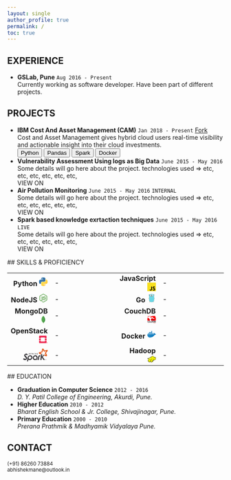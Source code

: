 ```yaml
---
layout: single
author_profile: true
permalink: /
toc: true
---
```


<!-- 
  <==========================> START  : Experience
-->
## EXPERIENCE <i class="fa fa-line-chart" aria-hidden="true"></i> 

<div class="cv_content">
  <ul>
    <li>
      <strong>GSLab, <i class="fa fa-map-marker" aria-hidden="true"></i> Pune</strong> <code class="highlighter-rouge">Aug 2016 - Present</code><br/>
      <span>
        Currently working as software developer. Have been part of different projects.
      </span>
    </li>
  </ul>
</div>

<!-- 
  <==========================> END    : Experience
-->
<!-- ----------------------------------------------------------------------------------------------------------- -->
<!-- 
  <==========================> START  : Projects
-->
<!-- Place this tag in your head or just before your close body tag. -->
<script async defer src="https://buttons.github.io/buttons.js"></script>

## PROJECTS <i class="fa fa-lightbulb-o" aria-hidden="true"></i>
<div class="cv_content">
  <ul>
    <li>
      <strong>IBM Cost And Asset Management (CAM)</strong>
      <code class="highlighter-rouge">Jan 2018 - Present</code>
      <a class="github-button" href="https://github.com/abhishek-mane/vulnerability-assessment/fork" data-icon="octicon-repo-forked" aria-label="Fork abhishek-mane/vulnerability-assessment on GitHub">Fork</a>
      <br/>
      <span>
        Cost and Asset Management gives hybrid cloud users real-time visibility and actionable insight into their cloud investments.
        <br/>
        <button class='btn btn--small btn--facebook'>Python</button>
        <button class='btn btn--small btn--facebook'>Pandas</button>
        <button class='btn btn--small btn--facebook'>Spark</button>
        <button class='btn btn--small btn--facebook'>Docker</button>
      </span>
    </li>
    <li>
      <strong>Vulnerability Assessment Using logs as Big Data</strong> <code class="highlighter-rouge">June 2015 - May 2016</code><br/>
      <span>
        Some details will go here about the project.
        technologies used => etc, etc, etc, etc, etc, etc, 
        <br/>
        <a class='btn btn--primary'>VIEW ON <i class="fa fa-github" aria-hidden="true"></i></a>
      </span>
    </li>
    <li>
      <strong>Air Pollution Monitoring</strong>
      <code class="highlighter-rouge">June 2015 - May 2016</code>
      <code class="highlighter-rouge rnd-label">INTERNAL</code>
      <br/>
      <span>
        Some details will go here about the project.
        technologies used => etc, etc, etc, etc, etc, etc, 
        <br/>
        <a class='btn btn--primary'>VIEW ON <i class="fa fa-github" aria-hidden="true"></i></a>
      </span>
    </li>
    <li>
      <strong>Spark based knowledge exrtaction techniques</strong>
      <code class="highlighter-rouge">June 2015 - May 2016</code>
      <code class="highlighter-rouge live-label">LIVE</code>
      <br/>
      <span>
        Some details will go here about the project.
        technologies used => etc, etc, etc, etc, etc, etc,
        <br/>
        <a class='btn btn--primary'>VIEW ON <i class="fa fa-github" aria-hidden="true"></i></a>
      </span>
    </li>
  </ul>
</div>
<!-- 
  <==========================> END    : Projects
-->
<!-- ----------------------------------------------------------------------------------------------------------- -->
<!-- 
  <==========================> START  : Programming Skills
-->
## SKILLS & PROFICIENCY <i class='fa fa-bar-chart' aria-hidden='true'></i>
<div class="cv_content">
  <table class="skills_table">
    <colgroup>
       <col span="1" style="width: 20%;">
       <col span="1" style="width: 30%;">
       <col span="1" style="width: 20%;">
       <col span="1" style="width: 30%;">
    </colgroup>
    <tbody>
      <tr>
        <td style="text-align: right;">
          <strong>Python</strong>
          <svg width="20px" height="20px" viewBox="0 0 256 255" version="1.1" xmlns="http://www.w3.org/2000/svg" xmlns:xlink="http://www.w3.org/1999/xlink" preserveAspectRatio="xMidYMid"> <defs> <linearGradient x1="12.9593594%" y1="12.0393928%" x2="79.6388325%" y2="78.2008538%" id="linearGradient-1"> <stop stop-color="#387EB8" offset="0%"></stop> <stop stop-color="#366994" offset="100%"></stop> </linearGradient> <linearGradient x1="19.127525%" y1="20.5791813%" x2="90.7415328%" y2="88.4290372%" id="linearGradient-2"> <stop stop-color="#FFE052" offset="0%"></stop> <stop stop-color="#FFC331" offset="100%"></stop> </linearGradient> </defs> <g> <path d="M126.915866,0.0722755491 C62.0835831,0.0722801733 66.1321288,28.1874648 66.1321288,28.1874648 L66.2044043,57.3145115 L128.072276,57.3145115 L128.072276,66.0598532 L41.6307171,66.0598532 C41.6307171,66.0598532 0.144551098,61.3549438 0.144551098,126.771315 C0.144546474,192.187673 36.3546019,189.867871 36.3546019,189.867871 L57.9649915,189.867871 L57.9649915,159.51214 C57.9649915,159.51214 56.8001363,123.302089 93.5968379,123.302089 L154.95878,123.302089 C154.95878,123.302089 189.434218,123.859386 189.434218,89.9830604 L189.434218,33.9695088 C189.434218,33.9695041 194.668541,0.0722755491 126.915866,0.0722755491 L126.915866,0.0722755491 L126.915866,0.0722755491 Z M92.8018069,19.6589497 C98.9572068,19.6589452 103.932242,24.6339846 103.932242,30.7893845 C103.932246,36.9447844 98.9572068,41.9198193 92.8018069,41.9198193 C86.646407,41.9198239 81.6713721,36.9447844 81.6713721,30.7893845 C81.6713674,24.6339846 86.646407,19.6589497 92.8018069,19.6589497 L92.8018069,19.6589497 L92.8018069,19.6589497 Z" fill="url(#linearGradient-1)"></path> <path d="M128.757101,254.126271 C193.589403,254.126271 189.540839,226.011081 189.540839,226.011081 L189.468564,196.884035 L127.600692,196.884035 L127.600692,188.138693 L214.042251,188.138693 C214.042251,188.138693 255.528417,192.843589 255.528417,127.427208 C255.52844,62.0108566 219.318366,64.3306589 219.318366,64.3306589 L197.707976,64.3306589 L197.707976,94.6863832 C197.707976,94.6863832 198.87285,130.896434 162.07613,130.896434 L100.714182,130.896434 C100.714182,130.896434 66.238745,130.339138 66.238745,164.215486 L66.238745,220.229038 C66.238745,220.229038 61.0044225,254.126271 128.757101,254.126271 L128.757101,254.126271 L128.757101,254.126271 Z M162.87116,234.539597 C156.715759,234.539597 151.740726,229.564564 151.740726,223.409162 C151.740726,217.253759 156.715759,212.278727 162.87116,212.278727 C169.026563,212.278727 174.001595,217.253759 174.001595,223.409162 C174.001618,229.564564 169.026563,234.539597 162.87116,234.539597 L162.87116,234.539597 L162.87116,234.539597 Z" fill="url(#linearGradient-2)"></path> </g></svg>
        </td>
        <td>
          <div>
            <div style="width: 80%;">-</div>
          </div>
        </td>
        <td style="text-align: right;">
          <strong>JavaScript</strong>
          <svg width="20px" height="20px" viewBox="0 0 256 256" version="1.1" xmlns="http://www.w3.org/2000/svg" xmlns:xlink="http://www.w3.org/1999/xlink" preserveAspectRatio="xMidYMid"> <g> <path d="M0,0 L256,0 L256,256 L0,256 L0,0 Z" fill="#F7DF1E"></path> <path d="M67.311746,213.932292 L86.902654,202.076241 C90.6821079,208.777346 94.1202286,214.447137 102.367086,214.447137 C110.272203,214.447137 115.256076,211.354819 115.256076,199.326883 L115.256076,117.528787 L139.313575,117.528787 L139.313575,199.666997 C139.313575,224.58433 124.707759,235.925943 103.3984,235.925943 C84.1532952,235.925943 72.9819429,225.958603 67.3113397,213.93026" fill="#000000"></path> <path d="M152.380952,211.354413 L171.969422,200.0128 C177.125994,208.433981 183.827911,214.619835 195.684368,214.619835 C205.652521,214.619835 212.009041,209.635962 212.009041,202.762159 C212.009041,194.513676 205.479416,191.592025 194.481168,186.78207 L188.468419,184.202565 C171.111213,176.81473 159.597308,167.53534 159.597308,147.944838 C159.597308,129.901308 173.344508,116.153295 194.825752,116.153295 C210.119924,116.153295 221.117765,121.48094 229.021663,135.400432 L210.29059,147.428775 C206.166146,140.040127 201.699556,137.119289 194.826159,137.119289 C187.78047,137.119289 183.312254,141.587098 183.312254,147.428775 C183.312254,154.646349 187.78047,157.568406 198.089956,162.036622 L204.103924,164.614095 C224.553448,173.378641 236.067352,182.313448 236.067352,202.418387 C236.067352,224.071924 219.055137,235.927975 196.200432,235.927975 C173.860978,235.927975 159.425829,225.274311 152.381359,211.354413" fill="#000000"></path> </g></svg>
        </td>
        <td>
          <div>
            <div style="width: 80%;">-</div>
          </div>
        </td>
      </tr>
      <tr>
        <td style="text-align: right;">
          <strong>NodeJS</strong>
          <svg width="20px" height="20px" viewBox="0 0 256 289" version="1.1" xmlns="http://www.w3.org/2000/svg" xmlns:xlink="http://www.w3.org/1999/xlink" preserveAspectRatio="xMidYMid"> <g> <path d="M127.999999,288.463771 C124.024844,288.463771 120.314699,287.403728 116.869564,285.548656 L81.6231884,264.612838 C76.32298,261.697724 78.9730854,260.637682 80.5631458,260.107661 C87.7184259,257.72257 89.0434775,257.192547 96.4637688,252.952381 C97.2587979,252.422361 98.3188405,252.687372 99.1138718,253.217392 L126.144927,269.383024 C127.20497,269.913045 128.530021,269.913045 129.325053,269.383024 L235.064182,208.165634 C236.124225,207.635611 236.654245,206.575571 236.654245,205.250519 L236.654245,83.0807467 C236.654245,81.7556929 236.124225,80.6956526 235.064182,80.1656324 L129.325053,19.2132506 C128.26501,18.6832305 126.939959,18.6832305 126.144927,19.2132506 L20.4057954,80.1656324 C19.3457551,80.6956526 18.8157349,82.0207041 18.8157349,83.0807467 L18.8157349,205.250519 C18.8157349,206.31056 19.3457551,207.635611 20.4057954,208.165634 L49.2919247,224.861286 C64.9275364,232.811595 74.7329196,223.536234 74.7329196,214.260871 L74.7329196,93.681159 C74.7329196,92.0910985 76.0579711,90.5010358 77.9130428,90.5010358 L91.4285716,90.5010358 C93.0186343,90.5010358 94.6086948,91.8260873 94.6086948,93.681159 L94.6086948,214.260871 C94.6086948,235.196689 83.2132512,247.387164 63.3374737,247.387164 C57.2422362,247.387164 52.4720502,247.387164 38.9565214,240.761906 L11.1304347,224.861286 C4.24016581,220.886129 5.68434189e-14,213.46584 5.68434189e-14,205.515528 L5.68434189e-14,83.3457557 C5.68434189e-14,75.3954465 4.24016581,67.9751552 11.1304347,64.0000006 L116.869564,2.78260752 C123.494824,-0.927535841 132.505176,-0.927535841 139.130436,2.78260752 L244.869565,64.0000006 C251.759834,67.9751552 256,75.3954465 256,83.3457557 L256,205.515528 C256,213.46584 251.759834,220.886129 244.869565,224.861286 L139.130436,286.078676 C135.685299,287.668739 131.710145,288.463771 127.999999,288.463771 L127.999999,288.463771 Z M160.596274,204.455488 C114.219461,204.455488 104.679089,183.254659 104.679089,165.233955 C104.679089,163.643893 106.004141,162.053832 107.859212,162.053832 L121.639752,162.053832 C123.229813,162.053832 124.554864,163.113872 124.554864,164.703935 C126.674947,178.749484 132.770187,185.639753 160.861283,185.639753 C183.122154,185.639753 192.662526,180.604556 192.662526,168.67909 C192.662526,161.788821 190.012423,156.753624 155.296065,153.308489 C126.409938,150.393375 108.389235,144.033126 108.389235,120.977226 C108.389235,99.5113875 126.409938,86.7908901 156.621119,86.7908901 C190.542443,86.7908901 207.238095,98.4513472 209.358178,123.89234 C209.358178,124.687371 209.093167,125.482403 208.563147,126.277434 C208.033127,126.807454 207.238095,127.337474 206.443064,127.337474 L192.662526,127.337474 C191.337475,127.337474 190.012423,126.277434 189.747412,124.952382 C186.567289,110.376813 178.351966,105.606625 156.621119,105.606625 C132.240165,105.606625 129.325053,114.086957 129.325053,120.447205 C129.325053,128.132506 132.770187,130.5176 165.631471,134.757766 C198.227744,138.997931 213.598344,145.093169 213.598344,167.884058 C213.333333,191.20497 194.252589,204.455488 160.596274,204.455488 L160.596274,204.455488 Z" fill="#539E43"></path> </g></svg>
        </td>
        <td>
          <div>
            <div style="width: 60%;">-</div>
          </div>
        </td>
        <td style="text-align: right;">
          <strong>Go</strong>
          <svg version="1.1" id="レイヤー_1" width="20px" height="20px" xmlns="http://www.w3.org/2000/svg" xmlns:xlink="http://www.w3.org/1999/xlink" x="0px" y="0px" viewBox="0 0 401.98 559.472" enable-background="new 0 0 401.98 559.472" xml:space="preserve"><path fill-rule="evenodd" clip-rule="evenodd" fill="#F6D2A2" stroke="#000000" stroke-width="3" stroke-linecap="round" d="M10.634,300.493c0.764,15.751,16.499,8.463,23.626,3.539c6.765-4.675,8.743-0.789,9.337-10.015c0.389-6.064,1.088-12.128,0.744-18.216c-10.23-0.927-21.357,1.509-29.744,7.602C10.277,286.542,2.177,296.561,10.634,300.493"/><path fill-rule="evenodd" clip-rule="evenodd" fill="#C6B198" stroke="#000000" stroke-width="3" stroke-linecap="round" d="M10.634,300.493c2.29-0.852,4.717-1.457,6.271-3.528"/><path fill-rule="evenodd" clip-rule="evenodd" fill="#6AD7E5" stroke="#000000" stroke-width="3" stroke-linecap="round" d="M46.997,112.853C-13.3,95.897,31.536,19.189,79.956,50.74L46.997,112.853z"/><path fill-rule="evenodd" clip-rule="evenodd" fill="#6AD7E5" stroke="#000000" stroke-width="3" stroke-linecap="round" d="M314.895,44.984c47.727-33.523,90.856,42.111,35.388,61.141L314.895,44.984z"/><path fill-rule="evenodd" clip-rule="evenodd" fill="#F6D2A2" stroke="#000000" stroke-width="3" stroke-linecap="round" d="M325.161,494.343c12.123,7.501,34.282,30.182,16.096,41.18c-17.474,15.999-27.254-17.561-42.591-22.211C305.271,504.342,313.643,496.163,325.161,494.343z"/><path fill-rule="evenodd" clip-rule="evenodd" fill="none" stroke="#000000" stroke-width="3" stroke-linecap="round" d="M341.257,535.522c-2.696-5.361-3.601-11.618-8.102-15.939"/><path fill-rule="evenodd" clip-rule="evenodd" fill="#F6D2A2" stroke="#000000" stroke-width="3" stroke-linecap="round" d="M108.579,519.975c-14.229,2.202-22.238,15.039-34.1,21.558c-11.178,6.665-15.454-2.134-16.461-3.92c-1.752-0.799-1.605,0.744-4.309-1.979c-10.362-16.354,10.797-28.308,21.815-36.432C90.87,496.1,100.487,509.404,108.579,519.975z"/><path fill-rule="evenodd" clip-rule="evenodd" fill="none" stroke="#000000" stroke-width="3" stroke-linecap="round" d="M58.019,537.612c0.542-6.233,5.484-10.407,7.838-15.677"/><path fill-rule="evenodd" clip-rule="evenodd" d="M49.513,91.667c-7.955-4.208-13.791-9.923-8.925-19.124c4.505-8.518,12.874-7.593,20.83-3.385L49.513,91.667z"/><path fill-rule="evenodd" clip-rule="evenodd" d="M337.716,83.667c7.955-4.208,13.791-9.923,8.925-19.124c-4.505-8.518-12.874-7.593-20.83-3.385L337.716,83.667z"/><path fill-rule="evenodd" clip-rule="evenodd" fill="#F6D2A2" stroke="#000000" stroke-width="3" stroke-linecap="round" d="M392.475,298.493c-0.764,15.751-16.499,8.463-23.626,3.539c-6.765-4.675-8.743-0.789-9.337-10.015c-0.389-6.064-1.088-12.128-0.744-18.216c10.23-0.927,21.357,1.509,29.744,7.602C392.831,284.542,400.932,294.561,392.475,298.493"/><path fill-rule="evenodd" clip-rule="evenodd" fill="#C6B198" stroke="#000000" stroke-width="3" stroke-linecap="round" d="M392.475,298.493c-2.29-0.852-4.717-1.457-6.271-3.528"/><g><path fill-rule="evenodd" clip-rule="evenodd" fill="#6AD7E5" stroke="#000000" stroke-width="3" stroke-linecap="round" d="M195.512,13.124c60.365,0,116.953,8.633,146.452,66.629c26.478,65.006,17.062,135.104,21.1,203.806c3.468,58.992,11.157,127.145-16.21,181.812c-28.79,57.514-100.73,71.982-160,69.863c-46.555-1.666-102.794-16.854-129.069-59.389c-30.826-49.9-16.232-124.098-13.993-179.622c2.652-65.771-17.815-131.742,3.792-196.101C69.999,33.359,130.451,18.271,195.512,13.124"/></g><path fill-rule="evenodd" clip-rule="evenodd" fill="#FFFFFF" stroke="#000000" stroke-width="2.9081" stroke-linecap="round" d="M206.169,94.16c10.838,63.003,113.822,46.345,99.03-17.197C291.935,19.983,202.567,35.755,206.169,94.16"/><path fill-rule="evenodd" clip-rule="evenodd" fill="#FFFFFF" stroke="#000000" stroke-width="2.8214" stroke-linecap="round" d="M83.103,104.35c14.047,54.85,101.864,40.807,98.554-14.213C177.691,24.242,69.673,36.957,83.103,104.35"/><path fill-rule="evenodd" clip-rule="evenodd" fill="#FFFFFF" stroke="#000000" stroke-width="3" stroke-linecap="round" d="M218.594,169.762c0.046,8.191,1.861,17.387,0.312,26.101c-2.091,3.952-6.193,4.37-9.729,5.967c-4.89-0.767-9.002-3.978-10.963-8.552c-1.255-9.946,0.468-19.576,0.785-29.526L218.594,169.762z"/><g><ellipse fill-rule="evenodd" clip-rule="evenodd" cx="107.324" cy="95.404" rx="14.829" ry="16.062"/><ellipse fill-rule="evenodd" clip-rule="evenodd" fill="#FFFFFF" cx="114.069" cy="99.029" rx="3.496" ry="4.082"/></g><g><ellipse fill-rule="evenodd" clip-rule="evenodd" cx="231.571" cy="91.404" rx="14.582" ry="16.062"/><ellipse fill-rule="evenodd" clip-rule="evenodd" fill="#FFFFFF" cx="238.204" cy="95.029" rx="3.438" ry="4.082"/></g><path fill-rule="evenodd" clip-rule="evenodd" fill="#FFFFFF" stroke="#000000" stroke-width="3" stroke-linecap="round" d="M176.217,168.87c-6.47,15.68,3.608,47.035,21.163,23.908c-1.255-9.946,0.468-19.576,0.785-29.526L176.217,168.87z"/><g><path fill-rule="evenodd" clip-rule="evenodd" fill="#F6D2A2" stroke="#231F20" stroke-width="3" stroke-linecap="round" d="M178.431,138.673c-12.059,1.028-21.916,15.366-15.646,26.709c8.303,15.024,26.836-1.329,38.379,0.203c13.285,0.272,24.17,14.047,34.84,2.49c11.867-12.854-5.109-25.373-18.377-30.97L178.431,138.673z"/><path fill-rule="evenodd" clip-rule="evenodd" d="M176.913,138.045c-0.893-20.891,38.938-23.503,43.642-6.016C225.247,149.475,178.874,153.527,176.913,138.045C175.348,125.682,176.913,138.045,176.913,138.045z"/></g></svg>
        </td>
        <td>
          <div>
            <div style="width: 30%;">-</div>
          </div>
        </td>
      </tr>
      <tr>
        <td style="text-align: right;">
          <strong>MongoDB</strong>
          <svg xmlns="http://www.w3.org/2000/svg" height="20px" width="20px" xmlns:xlink="http://www.w3.org/1999/xlink" version="1.1" x="0px" y="0px" viewBox="0 0 250 250" enable-background="new 0 0 250 250" xml:space="preserve"><g id="mongodb-leaf"><path id="mongodb-leaf-stem" fill="#A6A385" d="m132.118576,245.311905l-6.359024,-2.172424c0,0 0.776367,-32.416153 -10.856194,-34.742371c-7.755051,-8.99585 1.240746,-381.551559 29.158333,-1.240768c0,0 -9.615448,4.807755 -11.322021,13.02858c-1.861847,8.065567 -0.621094,25.126984 -0.621094,25.126984l0,0l0,0z"/><path id="mongodb-leaf-right" fill="#499D4A" d="m133.219955,217.975906c0,0 62.153046,-34.939911 43.96405,-116.754906c-12.562012,-55.3708 -42.188004,-73.5177 -45.444,-80.497801c-3.567001,-4.963 -6.980003,-13.64824 -6.980003,-13.64824l2.326996,154.015036c0,0.156006 -6.245499,51.043503 6.008507,56.782501"/><path id="mongodb-leaf-left" fill="#58AA50" d="m122.50312,215.996826c0,0 -52.269646,-35.674057 -49.167053,-98.489357c2.945869,-62.816769 39.86071,-93.681702 46.994659,-99.265772c4.6539,-4.962999 4.809174,-6.824864 5.119713,-11.787839c3.256439,6.980127 2.63678,104.384009 3.101166,115.86132c1.396027,44.204063 -2.481499,85.306969 -6.048485,93.681648l0,0l0,0z"/></g></svg>
        </td>
        <td>
          <div>
            <div style="width: 60%;">-</div>
          </div>
        </td>
        <td style="text-align: right;">
          <strong>CouchDB</strong>
          <svg version="1.1" id="Ebene_1" width="20px" height="20px" xmlns="http://www.w3.org/2000/svg" xmlns:xlink="http://www.w3.org/1999/xlink" x="0px" y="0px" viewBox="0 0 220 200" enable-background="new 0 0 220 200" xml:space="preserve"><polygon fill="#FF0000" points="201.51,48.685 201.51,10.92 20.542,10.92 20.542,48.685 6.383,48.685 6.383,126.065 215.396,126.065 215.396,48.685 "/><path fill="#EB1019" d="M2.605,127.709V44.906h14.16V7.142h188.522v37.764h13.885v82.803H2.605L2.605,127.709z M8.51,124.736l203.994,0.179l-0.884-72.453h-13.89V14.696H24.317v37.766h-14.16l-1.381,69.877L8.51,124.736z"/><polygon fill="#FFFFFF" points="29.972,6.829 29.972,23.848 36.422,32.574 55.382,26.136 55.305,0.438 "/><polygon fill="#BD101D" stroke="#BD101D" points="33.899,93.641 76.686,103.309 187.977,92.94 188.003,126.69 33.813,126.69 "/><polygon fill="#BD101D" stroke="#BD101D" points="161.239,69.688 149.609,64.863 125.424,48.352 96.529,57.145 33.871,52.401 33.871,74.63 73.602,86.029 187.13,75.945 187.13,52.758 "/><polygon fill="#FFFFFF" points="16.749,37.652 9.587,45.228 9.587,65.542 19.699,69.846 19.699,58.113 24.002,61.485 24.002,53.469 33.871,53.467 52.137,80.971 58.873,82.808 68.02,120.713 72.766,122.681 76.123,136.549 102.592,136.549 89.863,83.941 125.821,60.593 145.377,77.117 150.128,75.256 151.931,80.169 187.13,77.01 184.075,69.212 164.271,64.369 128.412,35.152 89.34,49.973 77.334,34.173 95.421,15.785 112.66,15.785 119.461,21.515 119.461,15.785 133.01,15.785 129.737,8.181 90.051,1.897 53.414,25.361 "/><g><path d="M34.008,171.487c-1.599,0.827-5.126,1.709-9.59,1.709c-11.794,0-18.959-7.44-18.959-18.739c0-12.235,8.487-19.621,19.841-19.621c4.464,0,7.661,0.938,9.039,1.653l-1.488,5.401c-1.764-0.771-4.188-1.433-7.275-1.433c-7.551,0-13.007,4.74-13.007,13.668c0,8.157,4.795,13.394,12.952,13.394c2.756,0,5.622-0.552,7.385-1.378L34.008,171.487z"/><path d="M63.271,158.922c0,9.865-6.944,14.274-13.779,14.274c-7.606,0-13.448-5.236-13.448-13.834c0-8.818,5.787-14.22,13.889-14.22C57.924,145.143,63.271,150.765,63.271,158.922z M43.043,159.197c0,5.181,2.535,9.094,6.669,9.094c3.858,0,6.559-3.803,6.559-9.204c0-4.188-1.874-8.983-6.503-8.983C44.972,150.104,43.043,154.732,43.043,159.197z"/><path d="M91.942,164.543c0,3.197,0.11,5.842,0.221,8.047H86.21l-0.331-4.078h-0.11c-1.157,1.929-3.803,4.685-8.598,4.685c-4.905,0-9.37-2.921-9.37-11.685v-15.763h6.779v14.605c0,4.464,1.433,7.33,5.015,7.33c2.701,0,4.464-1.929,5.181-3.638c0.221-0.606,0.386-1.322,0.386-2.094v-16.204h6.779V164.543z"/><path d="M118.002,171.763c-1.434,0.662-4.244,1.434-7.606,1.434c-8.377,0-13.833-5.401-13.833-13.724c0-8.047,5.511-14.33,14.936-14.33c2.48,0,5.016,0.551,6.559,1.268l-1.212,5.07c-1.103-0.496-2.7-1.047-5.126-1.047c-5.181,0-8.267,3.803-8.212,8.708c0,5.512,3.583,8.653,8.212,8.653c2.37,0,4.023-0.496,5.346-1.047L118.002,171.763z"/><path d="M121.904,133.458h6.834v15.983h0.111c0.826-1.268,1.983-2.37,3.361-3.086c1.322-0.771,2.922-1.213,4.63-1.213c4.574,0,9.37,3.031,9.37,11.629v15.818h-6.779v-15.046c0-3.913-1.434-6.835-5.182-6.835c-2.645,0-4.52,1.764-5.235,3.803c-0.221,0.552-0.276,1.269-0.276,2.04v16.038h-6.834V133.458z"/><path d="M152.742,135.938c2.977-0.496,6.779-0.771,10.803-0.771c6.944,0,11.739,1.433,15.156,4.299c3.583,2.921,5.787,7.33,5.787,13.669c0,6.613-2.26,11.573-5.787,14.771c-3.692,3.362-9.59,5.07-16.81,5.07c-3.969,0-6.944-0.221-9.149-0.496V135.938z M159.521,167.409c0.937,0.165,2.37,0.165,3.748,0.165c8.818,0.056,14.054-4.795,14.054-14.22c0.056-8.212-4.685-12.896-13.172-12.896c-2.149,0-3.693,0.165-4.63,0.386V167.409z"/><path d="M189.605,135.938c2.149-0.44,6.062-0.771,9.865-0.771c5.016,0,8.103,0.606,10.638,2.37c2.314,1.378,3.857,3.803,3.857,6.944c0,3.417-2.149,6.559-6.173,8.047v0.11c3.914,0.992,7.496,4.078,7.496,9.204c0,3.307-1.433,5.897-3.582,7.661c-2.646,2.314-7,3.472-13.779,3.472c-3.748,0-6.613-0.275-8.322-0.496V135.938z M196.329,150.599h3.473c4.685,0,7.33-2.204,7.33-5.346c0-3.473-2.646-5.07-6.944-5.07c-1.984,0-3.142,0.11-3.858,0.275V150.599z M196.329,167.685c0.882,0.165,2.04,0.165,3.583,0.165c4.354,0,8.212-1.653,8.212-6.228c0-4.299-3.748-6.062-8.433-6.062h-3.362V167.685z"/></g><g><path fill="#FF0000" d="M152.609,183.135c0-1.57-0.027-2.921-0.11-4.161h2.122l0.083,2.618h0.109c0.606-1.791,2.067-2.921,3.693-2.921c0.275,0,0.468,0.027,0.688,0.082v2.288c-0.248-0.056-0.496-0.083-0.826-0.083c-1.709,0-2.922,1.295-3.252,3.114c-0.056,0.33-0.11,0.716-0.11,1.13v7.109h-2.397V183.135z"/><path fill="#FF0000" d="M165.289,186.084c0.055,3.279,2.149,4.629,4.574,4.629c1.736,0,2.783-0.303,3.692-0.688l0.414,1.736c-0.854,0.386-2.315,0.854-4.438,0.854c-4.105,0-6.559-2.728-6.559-6.751s2.37-7.192,6.256-7.192c4.354,0,5.512,3.83,5.512,6.283c0,0.496-0.056,0.882-0.083,1.13H165.289z M172.398,184.348c0.027-1.543-0.634-3.941-3.362-3.941c-2.452,0-3.527,2.26-3.72,3.941H172.398z"/><path fill="#FF0000" d="M180.262,172.746h2.425v19.565h-2.425V172.746z"/><path fill="#FF0000" d="M198.469,189.115c0,1.157,0.056,2.287,0.221,3.196h-2.204l-0.193-1.681h-0.083c-0.744,1.047-2.177,1.983-4.078,1.983c-2.7,0-4.078-1.901-4.078-3.83c0-3.225,2.865-4.988,8.019-4.96v-0.276c0-1.102-0.303-3.086-3.031-3.086c-1.24,0-2.535,0.386-3.472,0.992l-0.552-1.599c1.103-0.717,2.701-1.185,4.382-1.185c4.078,0,5.07,2.783,5.07,5.456V189.115z M196.127,185.505c-2.646-0.055-5.649,0.413-5.649,3.004c0,1.57,1.047,2.314,2.287,2.314c1.736,0,2.839-1.103,3.225-2.232c0.082-0.247,0.138-0.523,0.138-0.771V185.505z"/><path fill="#FF0000" d="M206.228,178.974l1.901,2.866c0.496,0.744,0.909,1.433,1.351,2.177h0.082c0.441-0.799,0.882-1.488,1.323-2.204l1.874-2.839h2.618l-4.548,6.448l4.686,6.89h-2.756l-1.957-3.004c-0.523-0.771-0.964-1.516-1.433-2.314h-0.056c-0.44,0.826-0.909,1.516-1.405,2.314l-1.929,3.004h-2.673l4.739-6.807l-4.519-6.531H206.228z"/></g></svg>
        </td>
        <td>
          <div>
            <div style="width: 50%;">-</div>
          </div>
        </td>
      </tr>
      <tr>
        <td style="text-align: right;">
          <strong>OpenStack</strong>
          <svg id="Layer_1" data-name="Layer 1" width="20px" height="20px" xmlns="http://www.w3.org/2000/svg" viewBox="0 0 209.67 180.35"><defs><style>.cls-1{opacity:0.98;}.cls-2{fill:#ed1944;}</style></defs><title>OpenStack_Logo_Mark</title><g class="cls-1"><path class="cls-2" d="M461.82,215.24h-150a17.17,17.17,0,0,0-17.12,17.12v40.35h41.61v-6.59a9.26,9.26,0,0,1,9.26-9.26h82.53a9.26,9.26,0,0,1,9.26,9.26v6.59H479V232.36A17.18,17.18,0,0,0,461.82,215.24Z" transform="translate(-294.67 -215.24)"/><path class="cls-2" d="M437.33,344.72a9.27,9.27,0,0,1-9.26,9.26H345.54a9.27,9.27,0,0,1-9.26-9.26v-6.59H294.67v40.34a17.17,17.17,0,0,0,17.12,17.13h150A17.18,17.18,0,0,0,479,378.47V338.13H437.33Z" transform="translate(-294.67 -215.24)"/><rect class="cls-2" y="69.37" width="41.62" height="41.62"/><rect class="cls-2" x="142.66" y="69.37" width="41.62" height="41.62"/></g><path class="cls-2" d="M504.33,386.39a9.2,9.2,0,1,0-9.2,9.21A9.21,9.21,0,0,0,504.33,386.39Zm-9.2,6.94a6.94,6.94,0,1,1,6.94-6.94A6.94,6.94,0,0,1,495.13,393.33Z" transform="translate(-294.67 -215.24)"/><path class="cls-2" d="M498.58,384.72v-.05a2.88,2.88,0,0,0-.76-2.09,3.38,3.38,0,0,0-2.45-.86H492v9h1.86v-3H495l1.66,3h2.14l-1.92-3.35A2.72,2.72,0,0,0,498.58,384.72Zm-1.88.06a1.3,1.3,0,0,1-1.47,1.35h-1.38v-2.72h1.34c1,0,1.51.45,1.51,1.35Z" transform="translate(-294.67 -215.24)"/></svg>
        </td>
        <td>
          <div>
            <div style="width: 60%;">-</div>
          </div>
        </td>
        <td style="text-align: right;">
          <strong>Docker</strong>
          <svg enable-background="new 0 0 24 24" width="20px" height="20px" id="Layer_1" version="1.1" viewBox="0 0 24 24" xml:space="preserve" xmlns="http://www.w3.org/2000/svg" xmlns:xlink="http://www.w3.org/1999/xlink"><g><rect fill="#0175BC" height="2.5" id="XMLID_1489_" width="2.5" x="11" y="3"/><rect fill="#010101" height="0.25" opacity="0.1" width="2.5" x="11" y="5.25"/><rect fill="#FFFFFF" height="0.25" opacity="0.2" width="2.5" x="11" y="3"/><rect fill="#0175BC" height="2.5" id="XMLID_1314_" width="2.5" x="11" y="6"/><rect fill="#010101" height="0.25" opacity="0.1" width="2.5" x="11" y="8.25"/><rect fill="#FFFFFF" height="0.25" opacity="0.2" width="2.5" x="11" y="6"/><rect fill="#0175BC" height="2.5" id="XMLID_1315_" width="2.5" x="11" y="9"/><rect fill="#010101" height="0.25" opacity="0.1" width="2.5" x="11" y="11.25"/><rect fill="#FFFFFF" height="0.25" opacity="0.2" width="2.5" x="11" y="9"/><rect fill="#0175BC" height="2.5" id="XMLID_1307_" width="2.5" x="8" y="6"/><rect fill="#010101" height="0.25" opacity="0.1" width="2.5" x="8" y="8.25"/><rect fill="#FFFFFF" height="0.25" opacity="0.2" width="2.5" x="8" y="6"/><rect fill="#0175BC" height="2.5" id="XMLID_1306_" width="2.5" x="8" y="9"/><rect fill="#010101" height="0.25" opacity="0.1" width="2.5" x="8" y="11.25"/><rect fill="#FFFFFF" height="0.25" opacity="0.2" width="2.5" x="8" y="9"/><rect fill="#0175BC" height="2.5" id="XMLID_1317_" width="2.5" x="5" y="6"/><rect fill="#010101" height="0.25" opacity="0.1" width="2.5" x="5" y="8.25"/><rect fill="#FFFFFF" height="0.25" opacity="0.2" width="2.5" x="5" y="6"/><rect fill="#0175BC" height="2.5" id="XMLID_1316_" width="2.5" x="5" y="9"/><rect fill="#010101" height="0.25" opacity="0.1" width="2.5" x="5" y="11.25"/><rect fill="#FFFFFF" height="0.25" opacity="0.2" width="2.5" x="5" y="9"/><rect fill="#0175BC" height="2.5" id="XMLID_1318_" width="2.5" x="2" y="9"/><rect fill="#010101" height="0.25" opacity="0.1" width="2.5" x="2" y="11.25"/><rect fill="#FFFFFF" height="0.25" opacity="0.2" width="2.5" x="2" y="9"/><rect fill="#0175BC" height="2.5" id="XMLID_1305_" width="2.5" x="14" y="9"/><rect fill="#010101" height="0.25" opacity="0.1" width="2.5" x="14" y="11.25"/><rect fill="#FFFFFF" height="0.25" opacity="0.2" width="2.5" x="14" y="9"/><path d="M23.5947266,11.223134c-0.0693359-0.0449219-1.4980469-0.9472656-2.8486328-0.7324219 c-0.3271484-1.3691406-1.5830078-2.2216797-1.6445313-2.2626953l-0.3476563-0.2314453c0,0-0.2175694,0.2255478-0.2900391,0.3007813 c-0.026474,0.027482-0.0946941,0.1059952-0.1760216,0.2478724c-0.2248478,0.3922462-0.5498848,1.268816-0.3698769,2.8903217 c0.0175781,0.1523438-0.0283203,0.3027344-0.1259766,0.4111328C17.7041016,11.9453125,17.5820313,12,17.4482422,12H0v0.5 C0,20.171875,5.5947266,21,8,21c6.1933594,0,10.4980469-3.7617188,12.3769531-7.0771484 c2.4755859-0.3945313,3.3330078-1.9497175,3.3779297-2.0239363L24,11.4838762L23.5947266,11.223134z" fill="#0175BC"/><path d="M17.4482422,12H0v0.25h17.4482422c0.1337891,0,0.2558594-0.0546875,0.34375-0.1533203 c0.0976563-0.1083984,0.1435547-0.2587891,0.1259766-0.4111328c-0.0057373-0.0515747-0.0048218-0.0927734-0.0095215-0.1428833 c-0.0093384,0.1130981-0.0423584,0.2217407-0.1164551,0.3040161C17.7041016,11.9453125,17.5820313,12,17.4482422,12z" fill="#FFFFFF" opacity="0.2"/><path d="M23.5947266,11.2231445c-0.0693359-0.0449219-1.4980469-0.9472656-2.8486328-0.7324219 c-0.3271484-1.3691406-1.5830078-2.2216797-1.6445313-2.2626953L18.7539063,7.996582c0,0-0.2175713,0.2255449-0.2900391,0.3007813 c-0.0198631,0.0206213-0.0630627,0.0702648-0.1175747,0.1540194c-0.1881866,0.2891331-0.5111847,0.9847698-0.4742222,2.296176 c0.0114746-1.5025024,0.5079956-2.1130981,0.5917969-2.2001953l0.2900391-0.3007813l0.3476563,0.2314453 c0.0615234,0.0410156,1.3173828,0.8935547,1.6445313,2.2626953C22.0966797,10.5258789,24,11.4838867,24,11.4838867 L23.5947266,11.2231445z" fill="#FFFFFF" opacity="0.2"/><path d="M23.7548828,11.6489258c-0.0449219,0.0742188-0.9023438,1.6293945-3.3779297,2.0239258 C18.4980469,16.9882813,14.1933594,20.75,8,20.75c-2.4052734,0-8-0.828125-8-8.5v0.25C0,20.171875,5.5947266,21,8,21 c6.1933594,0,10.4980469-3.7617188,12.3769531-7.0771484c2.4755859-0.3945313,3.3330078-1.949707,3.3779297-2.0239258 L24,11.4838867l-0.1069946-0.0688477L23.7548828,11.6489258z" fill="#010101" opacity="0.1"/><linearGradient gradientUnits="userSpaceOnUse" id="SVGID_1_" x1="1.7255629" x2="21.2413311" y1="8.2995186" y2="17.3998699"><stop offset="0" style="stop-color:#FFFFFF;stop-opacity:0.2"/><stop offset="1" style="stop-color:#FFFFFF;stop-opacity:0"/></linearGradient><path d="M13.5,6H11v2.5h2.5V6z M13.5,9H11v2.5h2.5V9z M16.5,9H14v2.5h2.5V9z M13.5,3H11v2.5h2.5V3z M10.5,6 H8v2.5h2.5V6z M4.5,9H2v2.5h2.5V9z M23.5947266,11.2231445c-0.0693359-0.0449219-1.4980469-0.9472656-2.8486328-0.7324219 c-0.3271484-1.3691406-1.5830078-2.2216797-1.6445313-2.2626953L18.7539063,7.996582c0,0-0.2175903,0.2255249-0.2900391,0.3007813 c-0.0264893,0.0274658-0.0946655,0.105957-0.1760254,0.2478638c-0.2248535,0.3922119-0.5498657,1.2687988-0.369873,2.8903198 c0.0175781,0.1523438-0.0283203,0.3027344-0.1259766,0.4111328C17.7041016,11.9453125,17.5820313,12,17.4482422,12H0v0.5 C0,20.171875,5.5947266,21,8,21c6.1933594,0,10.4980469-3.7617188,12.3769531-7.0771484 c2.4755859-0.3945313,3.3330078-1.949707,3.3779297-2.0239258L24,11.4838867L23.5947266,11.2231445z M10.5,9H8v2.5h2.5V9z M7.5,6H5 v2.5h2.5V6z M7.5,9H5v2.5h2.5V9z" fill="url(#SVGID_1_)"/></g><g/><g/><g/><g/><g/><g/><g/><g/><g/><g/><g/><g/><g/><g/><g/></svg>
        </td>
        <td>
          <div>
            <div style="width: 80%;">-</div>
          </div>
        </td>
      </tr>
      <tr>
        <td style="text-align: right;">
          <svg xmlns:dc="http://purl.org/dc/elements/1.1/" height="30px" xmlns:cc="http://creativecommons.org/ns#" xmlns:rdf="http://www.w3.org/1999/02/22-rdf-syntax-ns#" xmlns:svg="http://www.w3.org/2000/svg" xmlns="http://www.w3.org/2000/svg" xmlns:sodipodi="http://sodipodi.sourceforge.net/DTD/sodipodi-0.dtd" xmlns:inkscape="http://www.inkscape.org/namespaces/inkscape" viewBox="0 0 292.19464 151.96706" xml:space="preserve" version="1.1" id="svg4155" sodipodi:docname="spark-logo-trademark.svg" inkscape:version="0.92.1 r15371"><sodipodi:namedview pagecolor="#ffffff" bordercolor="#666666" borderopacity="1" objecttolerance="10" gridtolerance="10" guidetolerance="10" inkscape:pageopacity="0" inkscape:pageshadow="2" inkscape:window-width="1920" inkscape:window-height="1200" id="namedview20" showgrid="false" fit-margin-top="0" fit-margin-left="0" fit-margin-right="0" fit-margin-bottom="0" inkscape:zoom="0.82192666" inkscape:cx="-59.007698" inkscape:cy="2.3760974" inkscape:window-x="0" inkscape:window-y="0" inkscape:window-maximized="0" inkscape:current-layer="svg4155" /><metadata id="metadata4161"><rdf:RDF><cc:Work rdf:about=""><dc:format>image/svg+xml</dc:format><dc:type rdf:resource="http://purl.org/dc/dcmitype/StillImage" /><dc:title></dc:title></cc:Work></rdf:RDF></metadata><defs id="defs4159" /><g transform="matrix(0.94108972,0,0,-0.94108972,0,151.96703)" id="g4163"><g transform="scale(0.1)" id="g4165"><path id="path4167" style="fill:#e25a1c;fill-opacity:1;fill-rule:evenodd;stroke:none" d="m 2840.22,800.078 c -2.68,5.723 -3.89,8.61 -5.35,11.379 -38.9,73.957 -77.71,147.969 -116.96,221.743 -3.96,7.41 -3.47,11.82 1.95,18.15 61.87,72.28 123.42,144.85 185.04,217.35 2.16,2.54 4.11,5.26 4.94,9.78 -18.02,-4.71 -36.04,-9.36 -54.04,-14.13 -74.76,-19.81 -149.54,-39.56 -224.23,-59.64 -6.97,-1.87 -10.13,0.17 -13.59,5.94 -42.45,70.91 -85.14,141.67 -127.78,212.46 -2.21,3.68 -4.58,7.25 -9.27,10.34 -3.43,-18.89 -6.92,-37.77 -10.28,-56.67 -11.88,-66.72 -23.72,-133.46 -35.56,-200.19 -1.29,-7.2 -3.07,-14.37 -3.68,-21.63 -0.6,-6.89 -4.13,-9.43 -10.36,-11.39 -88.11,-27.66 -176.13,-55.59 -264.15,-83.49 -3.87,-1.22 -7.64,-2.8 -11.79,-6.57 72.01,-28.62 144.02,-57.237 217.14,-86.295 -2.66,-2.113 -4.39,-3.738 -6.34,-5.008 -45.02,-29.129 -90.11,-58.141 -135.02,-87.422 -5.37,-3.5 -9.64,-3.996 -15.68,-1.277 -53.77,24.215 -107.75,47.972 -161.6,72.023 -24.18,10.797 -45.93,25.141 -62.87,45.856 -38.29,46.843 -30.73,100.133 20.29,132.683 16.7,10.65 35.65,18.64 54.56,24.81 86.29,28.11 172.91,55.22 259.49,82.42 7.25,2.27 10.62,5.52 11.97,13.38 11.53,66.79 23.5,133.51 35.53,200.2 6.44,35.66 9.86,72.24 27.22,104.92 6.66,12.56 14.65,24.87 24.15,35.4 34.36,38.14 82.33,39.62 118.67,3.28 12.26,-12.26 22.81,-26.73 31.92,-41.57 40.04,-65.27 79.42,-130.96 118.59,-196.76 4.63,-7.78 8.81,-9.35 17.38,-7.05 96.54,25.88 193.18,51.36 289.82,76.89 19.93,5.26 40.09,7.2 60.55,3.37 44.54,-8.34 64.01,-42.25 48.94,-85.27 -6.86,-19.61 -18.69,-36.16 -32,-51.8 -67.43,-79.3 -134.75,-158.69 -202.41,-237.79 -5.53,-6.46 -5.65,-11.14 -1.82,-18.36 40.36,-76.077 80.37,-152.339 120.53,-228.527 9.61,-18.242 16.94,-37.16 17.16,-58.101 0.48,-47.629 -34.35,-86.606 -81.68,-93.543 -26.51,-3.895 -51.14,1.769 -75.98,9.441 -60.53,18.711 -121.17,37.11 -181.84,55.356 -5.62,1.683 -7.77,3.882 -8.76,9.941 -6.98,42.695 -14.59,85.297 -21.95,127.934 -0.21,1.172 0.14,2.437 0.32,5.047 69.07,-19.055 137.54,-37.942 208.83,-57.61" inkscape:connector-curvature="0" /><path id="path4169" style="fill:#3c3a3e;fill-opacity:1;fill-rule:evenodd;stroke:none" d="m 2722.2,178.23 c -54.59,0.098 -109.18,0.348 -163.78,0.129 -7.2,-0.019 -11.29,2.082 -15.31,8.211 -64.63,98.442 -129.55,196.692 -194.42,294.981 -2.07,3.129 -4.27,6.148 -7.94,11.41 -13.97,-106.16 -27.62,-209.949 -41.3,-314 -47.77,0 -94.59,0 -142.96,0 1.67,13.93 3.14,27.391 4.9,40.801 13.96,106.59 27.97,213.179 41.98,319.758 13.38,101.839 26.72,203.679 40.3,305.5 0.4,3.039 2.42,6.875 4.9,8.488 49.19,32.074 98.55,63.871 147.91,95.691 0.72,0.469 1.72,0.524 4.27,1.246 -14.93,-113.871 -29.75,-226.851 -44.57,-339.836 0.59,-0.398 1.17,-0.8 1.76,-1.211 77.44,85.844 154.89,171.688 234,259.372 2.29,-13.2 4.27,-24.497 6.21,-35.801 5.55,-32.367 10.87,-64.781 16.81,-97.082 1.2,-6.508 -0.53,-10.559 -4.87,-15.086 -50.08,-52.41 -99.97,-105 -149.9,-157.539 -2.18,-2.293 -4.27,-4.672 -6.75,-7.391 1.59,-2.551 2.95,-5 4.56,-7.269 86.13,-120.891 172.26,-241.762 258.46,-362.602 1.56,-2.191 3.81,-3.91 5.74,-5.852 0,-0.636 0,-1.277 0,-1.918" inkscape:connector-curvature="0" /><path id="path4171" style="fill:#3c3a3e;fill-opacity:1;fill-rule:evenodd;stroke:none" d="m 1027.64,492.488 c -2.18,11.141 -3.74,27.5 -8.69,42.782 -23.938,73.871 -99.735,114.378 -178.188,96.117 -86.063,-20.028 -147.567,-87.688 -156.465,-175.508 -6.586,-64.957 28.394,-127.539 93.433,-151.027 52.399,-18.93 102.848,-11.012 149.688,17.078 62.086,37.25 95.762,92.55 100.222,170.558 z M 649.703,217.922 C 645.457,186.141 641.406,156.191 637.465,126.219 632.23,86.3789 627.008,46.5313 621.992,6.67188 621.406,2.01953 619.996,-0.03125 615,0 575.73,0.160156 536.461,0.121094 497.195,0.179688 c -0.894,0 -1.789,0.492187 -3.918,1.089842 2.375,18.80857 4.684,37.67187 7.153,56.51957 8.664,66.0819 17.308,132.1719 26.101,198.2419 10.055,75.547 18.02,151.457 30.895,226.52 22.804,132.914 135.562,247.457 267.879,275.976 76.711,16.547 150.125,8.891 217.095,-34.273 66.79,-43.047 105.1,-105.516 113.83,-184.094 12.35,-111.101 -28.54,-203.332 -107.46,-279.629 -51.793,-50.09 -113.805,-81.922 -185.332,-92.679 -73.684,-11.114 -142.946,1.179 -205.102,44.617 -2.285,1.59 -4.723,2.98 -8.633,5.453" inkscape:connector-curvature="0" /><path id="path4173" style="fill:#3c3a3e;fill-opacity:1;fill-rule:evenodd;stroke:none" d="m 585.711,849.512 c -44.039,-32.785 -86.496,-64.387 -129.137,-96.129 -6.871,10.844 -13.027,21.644 -20.215,31.695 -18.5,25.852 -41.476,45.168 -74.894,47.512 -27.793,1.949 -51.563,-7.207 -70.481,-27.699 -16.921,-18.325 -19.132,-44.379 -3.32,-65.075 17.406,-22.781 36.457,-44.394 55.91,-65.484 32.246,-34.961 65.953,-68.582 97.992,-103.73 29.153,-31.973 52.391,-67.852 59.567,-111.571 8.535,-51.972 -1.832,-101.472 -26.418,-147.152 -45.496,-84.527 -117.141,-133.57 -211.723,-148.918 -41.769,-6.77 -83.426,-5.422 -124.183,6.578 C 84.7188,185.461 47.0703,220.91 22.8594,270.969 14.3047,288.668 7.76172,307.34 0,326.309 c 47.3555,25.339 93.3555,49.961 140.031,74.941 1.629,-3.891 2.766,-7.129 4.285,-10.16 7.957,-15.93 14.473,-32.852 24.332,-47.512 29.235,-43.469 76.457,-56.699 124.364,-35.207 12.304,5.52 24.156,13.309 34.25,22.258 30.871,27.402 36.66,65.551 13.808,100.031 -13.129,19.809 -29.55,37.57 -45.535,55.32 -38.203,42.43 -77.961,83.5 -115.281,126.692 -25.727,29.769 -43.207,64.488 -48.738,104.363 -6.043,43.535 2.664,84.617 25.32,121.27 56.324,91.105 138.172,138.5 246.43,134.574 61.718,-2.238 110.863,-31.098 149.011,-79.051 11.289,-14.183 21.868,-28.933 33.434,-44.316" inkscape:connector-curvature="0" /><path id="path4175" style="fill:#3c3a3e;fill-opacity:1;fill-rule:evenodd;stroke:none" d="m 1631.44,360.398 c -7.18,-54.878 -13.95,-107.039 -20.99,-159.16 -0.36,-2.636 -2.43,-6.226 -4.68,-7.277 -106.56,-49.352 -246.88,-42.461 -334.39,56.918 -47.02,53.391 -66.75,116.762 -63.8,187.262 6.82,163.199 142.13,305.668 303.94,325.574 94.54,11.633 177.45,-13.902 241.5,-87.34 43.62,-50.031 63.8,-109.773 60.82,-175.703 -1.96,-43.551 -8.79,-86.91 -14.21,-130.262 -7.68,-61.398 -16.07,-122.719 -24.18,-184.07 -0.29,-2.18 -0.73,-4.34 -1.22,-7.11 -42.19,0 -84.13,0 -127.48,0 1.7,14.098 3.25,27.899 5.04,41.668 9.23,70.864 19.38,141.614 27.47,212.602 5.04,44.211 1.87,88.09 -18.35,129.039 -21.51,43.52 -57.57,66.539 -105,71.57 -98.16,10.391 -191.55,-57.82 -212.49,-154.418 -13.83,-63.769 7.97,-124.89 58.75,-158.679 49.5,-32.934 102.51,-33.043 156.45,-11.684 27.35,10.82 50.65,27.953 72.82,51.07" inkscape:connector-curvature="0" /><path id="path4177" style="fill:#3c3a3e;fill-opacity:1;fill-rule:evenodd;stroke:none" d="m 2168.23,751.324 c -5.82,-44.199 -11.55,-87.738 -17.41,-132.179 -26.95,0 -53.38,0.156 -79.8,-0.055 -21.41,-0.168 -40.95,-13.988 -47.38,-33.981 -2.52,-7.82 -3.45,-16.187 -4.53,-24.39 -13.41,-101.489 -26.72,-202.981 -40.03,-304.481 -3.36,-25.59 -6.63,-51.199 -9.99,-77.179 -44.22,0 -87.81,0 -132.69,0 2.48,19.519 4.82,38.402 7.29,57.261 8.63,65.782 17.26,131.539 26,197.289 7.55,56.903 14.28,113.93 23.17,170.621 11.92,75.997 87.53,143.485 164.22,146.821 36.59,1.59 73.31,0.273 111.15,0.273" inkscape:connector-curvature="0" /><path id="path4179" style="fill:#3c3a3e;fill-opacity:1;fill-rule:nonzero;stroke:none" d="m 2878.63,179.059 v 56.011 h -0.32 l -21.98,-56.011 h -7.01 l -21.98,56.011 h -0.33 v -56.011 h -11.07 v 67.089 h 17.09 l 20.03,-50.968 19.71,50.968 h 16.94 v -67.089 z m -97.38,58.121 v -58.121 h -11.07 v 58.121 h -21.01 v 8.968 h 53.09 v -8.968 h -21.01" inkscape:connector-curvature="0" /><path id="path4181" style="fill:#3c3a3e;fill-opacity:1;fill-rule:nonzero;stroke:none" d="m 763.457,943.719 h 32.898 l -7.757,49.808 z m 38.063,-32.18 H 746.785 L 729.398,877.48 h -38.761 l 85.5,159.73 h 37.367 l 29.113,-159.73 h -35.933 l -5.164,34.059" inkscape:connector-curvature="0" /><path id="path4183" style="fill:#3c3a3e;fill-opacity:1;fill-rule:nonzero;stroke:none" d="m 997.352,1005.04 h -19.5 l -6.563,-36.876 h 19.484 c 11.757,0 21.157,7.738 21.157,22.313 0,9.633 -5.89,14.563 -14.578,14.563 z m -47.215,32.17 h 51.223 c 26.78,0 45.56,-15.97 45.56,-43.444 0,-34.536 -24.43,-57.782 -59.197,-57.782 H 965.648 L 955.301,877.48 h -33.34 l 28.176,159.73" inkscape:connector-curvature="0" /><path id="path4185" style="fill:#3c3a3e;fill-opacity:1;fill-rule:nonzero;stroke:none" d="m 1160.22,943.719 h 32.9 l -7.76,49.808 z m 38.06,-32.18 h -54.73 l -17.39,-34.059 h -38.76 l 85.5,159.73 h 37.36 l 29.12,-159.73 h -35.93 l -5.17,34.059" inkscape:connector-curvature="0" /><path id="path4187" style="fill:#3c3a3e;fill-opacity:1;fill-rule:nonzero;stroke:none" d="m 1414.67,883.125 c -11.27,-5.164 -23.71,-8.234 -36.17,-8.234 -42.27,0 -68.83,31.722 -68.83,71.422 0,50.746 42.75,93.497 93.5,93.497 12.68,0 24.2,-3.05 33.59,-8.22 l -4.7,-38.301 c -7.04,7.761 -18.33,13.161 -32.42,13.161 -29.12,0 -54.96,-26.321 -54.96,-56.848 0,-23.25 14.56,-41.356 37.59,-41.356 14.1,0 27.71,5.406 36.87,12.922 l -4.47,-38.043" inkscape:connector-curvature="0" /><path id="path4189" style="fill:#3c3a3e;fill-opacity:1;fill-rule:nonzero;stroke:none" d="m 1618.52,941.848 h -69.53 L 1537.7,877.48 h -33.34 l 28.18,159.73 h 33.36 l -11.27,-63.183 h 69.53 l 11.26,63.183 h 33.36 l -28.17,-159.73 h -33.36 l 11.27,64.368" inkscape:connector-curvature="0" /><path id="path4191" style="fill:#3c3a3e;fill-opacity:1;fill-rule:nonzero;stroke:none" d="m 1740.85,877.48 28.17,159.73 h 88.57 l -5.64,-32.17 h -55.21 l -5.62,-31.013 h 50.72 l -5.62,-32.179 h -50.75 l -5.64,-32.184 h 55.21 l -5.64,-32.184 h -88.55" inkscape:connector-curvature="0" /></g></g></svg>
        </td>
        <td>
          <div>
            <div style="width: 60%;">-</div>
          </div>
        </td>
        <td style="text-align: right;">
          <strong>Hadoop</strong>
          <svg width="20px" height="20px" viewBox="0 0 256 192" version="1.1" xmlns="http://www.w3.org/2000/svg" xmlns:xlink="http://www.w3.org/1999/xlink" preserveAspectRatio="xMidYMid"><g><path d="M94.9192218,42.1862101 L77.9644514,44.9404514 L62.4948794,51.7229572 L49.3552062,59.9876732 L36.8510506,75.24607 L29.787642,82.7278444 L22.9563268,85.2460078 L21.1503813,80.8302568 L24.3090428,76.2710661 L25.0182724,69.8411829 L27.1340078,69.9268482 L29.4459767,72.0356109 L28.8224125,65.4851984 L26.2594241,63.7659144 L26.3381167,61.2696654 L20.2678288,64.704249 L14.7712996,71.1899144 L13.6237821,76.9862724 L15.9755953,81.6281401 L18.1680311,89.5133385 L22.6266148,91.6240934 L27.3172918,91.3939922 L31.7649183,88.8100856 L28.7975097,103.857307 L31.7649183,120.598911 L28.498677,128.329712 L17.801463,139.854693 L19.703035,146.740794 L24.7712374,154.719626 L34.3259144,161.443362 L39.3941167,162.13765 L45.0291051,162.328903 L41.5128405,176.760529 L54.4413385,182.057837 L70.5474241,184.177556 L76.0569027,180.575626 L76.4812451,170.825712 L82.6282335,160.653447 L83.0515798,152.599907 L97.8866304,153.659767 L111.661821,152.388732 L97.8866304,160.653447 L100.218521,170.614537 L108.906584,184.177556 L117.384467,187.780482 L124.165977,185.025245 L126.920218,179.515767 L141.119751,168.706988 L143.874988,171.037883 L166.128062,171.885572 L170.577681,168.283642 L171.001027,161.924482 L169.518817,159.171237 L168.457961,142.004296 L161.040934,127.169245 L162.312965,120.598911 L166.762584,122.930802 L179.266739,134.586272 L185.412732,135.010615 L192.194241,132.255377 L198.976747,127.169245 L202.366506,116.148296 L222.288685,117.420327 L234.368498,112.758537 L244.117416,103.645136 L251.111097,90.505463 L252.805479,75.0348949 L251.322272,57.0202646 L247.508171,40.9151751 L243.693074,35.8290428 L238.395767,34.1326693 L229.070195,44.3049339 L220.593307,47.2723424 L213.175284,34.980358 L205.758257,28.1988482 L201.730988,25.6557821 L185.623907,12.3039377 L172.697401,5.31025681 L159.768903,4.251393 L144.722677,6.79445914 L131.583004,11.6674241 L122.469603,19.0854475 L115.264747,27.7745058 L107.84772,29.8942257 L94.9192218,42.1862101" fill="#FFFF00"></path><path d="M45.7472996,80.4348016 C31.2250272,97.3736342 34.4514241,117.916389 38.4757043,138.044763 C36.3280934,132.616965 34.1794864,127.189167 32.0318755,121.764358 C31.2399689,116.788794 30.4480623,111.81323 29.6571518,106.837665 C29.8832685,101.749541 30.1083891,96.6624125 30.3355019,91.575284 C32.3705525,86.7142724 34.4056031,81.8522646 36.4406537,76.9902568 C39.4927315,72.4679222 42.5458054,67.9455875 45.5988794,63.4222568 C50.3473307,59.4657121 55.0967782,55.5081712 59.8452296,51.5516265 C65.0449183,49.4030195 70.2465992,47.2554086 75.447284,45.1068016 C81.5524358,44.3158911 87.6575875,43.5249805 93.7637354,42.7330739 C88.109821,49.1769027 82.4569027,55.6217276 76.8039844,62.0655564 C63.186179,66.4823035 55.1565447,69.4576809 45.7472996,80.4348016" fill="#FFFFCC"></path><path d="M114.114241,28.8254008 C104.018677,38.6759222 98.5032218,46.1049027 92.0783191,57.6378521 C87.4832685,65.8886226 82.3274086,73.8345837 77.495284,81.9698054 C75.0518288,86.0877198 74.8207315,89.5402335 74.0895875,94.2886848 C71.7158599,91.4627237 69.3421323,88.6357665 66.9674086,85.8098054 C68.0989883,82.4170584 69.2285759,79.0253074 70.3591595,75.6335564 C74.203144,68.7364981 78.0481245,61.8394397 81.8921089,54.9433774 C90.0323113,46.9157354 98.1735097,38.8890895 106.313712,30.8614475 C108.913556,30.1821012 111.514397,29.5047471 114.114241,28.8254008" fill="#FFFFCC"></path><path d="M163.975471,4.40479377 C155.888062,7.43595331 142.459518,8.43505058 141.528156,17.7157977 C140.864747,24.3070506 142.025214,27.6191128 145.997696,34.5928716 C136.185027,24.4375409 133.758506,26.0094008 114.792591,29.1650739 C117.506988,25.3210895 120.220389,21.4771051 122.932794,17.6331206 C127.681245,14.692607 132.430693,11.7530895 137.179144,8.81357198 C143.284296,7.4568716 149.390444,6.10017121 155.495595,4.74347082 C158.321556,4.63091051 161.148514,4.51835019 163.975471,4.40479377" fill="#FFFFCC"></path><path d="M186.288311,129.945401 C188.979798,131.606911 188.922023,132.811206 188.471782,133.949759 C190.595486,133.100078 192.719191,132.250397 194.841899,131.402708 C196.218521,129.554926 197.593152,127.70814 198.969774,125.860358 C199.990786,123.227642 201.011798,120.596918 202.032809,117.964202 C200.727907,116.983035 199.424,116.001868 198.118101,115.0207 C192.415377,115.74786 186.712654,116.476016 181.008934,117.205167 C180.585588,118.356669 180.160249,119.510163 179.734911,120.663658 C179.856436,122.301261 179.978957,123.93986 180.099486,125.577463 C180.645354,126.548669 181.192218,127.518879 181.738086,128.490086 C182.587767,128.914428 183.436451,129.339767 184.286132,129.764109 C184.954521,129.823875 185.620918,129.885634 186.288311,129.945401" fill="#CCCC00"></path><path d="M184.695533,100.685696 C176.119035,103.161027 176.185774,103.843362 173.653665,112.352125 C176.996607,106.988078 179.471938,104.280654 184.695533,100.685696" fill="#CCCC00"></path><path d="M241.719782,37.0154086 C240.195735,37.7196576 238.710537,38.0583346 237.758257,39.4528872 C235.706272,42.4551595 233.94814,44.9802957 230.555393,47.0870661 C228.84607,48.1489183 227.078973,48.8362335 225.267051,49.4020233 C223.763922,49.8691984 222.860451,49.4508327 221.581447,50.3712374 C222.340482,50.5027237 223.099518,50.6362023 223.858553,50.7686848 L228.878942,50.7686848 C230.941883,49.4946615 233.004825,48.2206381 235.067767,46.9476109 C236.282023,45.6725914 237.495284,44.3985681 238.708545,43.1245447 C239.711626,41.0884981 240.715704,39.0504591 241.719782,37.0154086" fill="#CCCC00"></path><path d="M105.10842,56.0470661 C101.734599,65.28 98.7861167,73.1940856 93.6760778,81.5524358 C100.224498,74.496 104.194988,68.498428 107.946335,60.5205914 C109.403642,57.4216965 109.678568,53.7849027 113.737712,55.1366226 C113.92,58.2325292 114.574444,61.3254475 114.755735,64.4193619 C116.949167,48.7007626 123.133012,42.1264436 137.50786,36.0252763 C133.442739,36.5113774 129.377619,36.9964825 125.313494,37.4815875 C121.490428,38.3312685 117.668358,39.1809494 113.845292,40.0296342 C111.964638,42.7599689 110.082988,45.4912996 108.203331,48.2206381 C107.171362,50.8294475 106.140389,53.4382568 105.10842,56.0470661" fill="#CCCC00"></path><path d="M132.956638,55.6834864 C136.057525,70.2734942 140.521089,84.2767938 142.459518,99.0988949 C143.718599,108.730272 143.856062,113.357198 139.010988,121.666739 C133.714677,121.324078 130.426521,121.920747 125.303533,123.600187 C104.911191,130.285074 93.2148794,140.114677 79.4735564,120.309043 C83.8604202,122.375969 88.247284,124.442895 92.6341479,126.510817 C95.7609339,125.896218 98.8877198,125.282615 102.014506,124.666023 C107.535938,121.45158 113.05737,118.235144 118.578802,115.0207 C122.885977,114.171019 127.194148,113.321339 131.501323,112.471658 C132.896872,106.648405 134.29242,100.82316 135.687969,94.9989105 C134.656,87.2930117 133.624031,79.5881089 132.593058,71.8822101 C132.472529,68.242428 132.351004,64.6026459 132.229479,60.9618677 C132.472529,59.2017432 132.71558,57.4426148 132.956638,55.6834864" fill="#CCCC00"></path><path d="M168.086412,145.962833 C166.373105,157.816529 172.031004,164.188638 169.688156,167.462848 C169.024747,168.38923 168.126257,170.006911 167.123175,170.451175 C163.538179,172.033992 158.609432,170.154335 158.257805,171.080716 L146.427019,171.080716 C144.849183,170.413323 143.272342,169.74593 141.694506,169.078537 C144.121027,166.226677 146.547549,163.374817 148.975066,160.523953 C151.340825,155.368093 153.70758,150.210241 156.073339,145.052389 C157.590412,139.83477 159.107486,134.617152 160.623564,129.399533 L162.990319,129.399533 C164.688685,134.920965 166.388047,140.441401 168.086412,145.962833" fill="#CCCC00"></path><path d="M148.201089,111.502444 C149.162335,116.88442 150.831813,118.163424 153.362926,123.373074 C151.67751,131.872872 148.971082,141.980389 145.712809,149.480093 C144.339175,152.642739 143.230506,154.386926 140.806973,156.831377 C136.717946,160.961245 132.584093,164.557198 127.94621,168.137214 C124.607253,170.710163 122.277354,169.420202 118.158444,168.836482 C116.406288,172.012078 115.923175,173.776187 112.69877,175.388887 C107.74014,177.867206 103.303471,172.52607 99.410677,169.38235 C102.2207,173.771206 105.030724,178.159066 107.838755,182.547922 C109.781167,184.368809 111.722584,186.186708 113.664,188.007595 C115.301603,188.24965 116.940202,188.493696 118.578802,188.736747 C120.762272,187.401961 122.946739,186.066179 125.13021,184.731393 C126.283704,182.547922 127.436202,180.363455 128.5887,178.179984 C131.016218,176.359097 133.443735,174.539206 135.869261,172.718319 C138.842646,170.171268 141.816031,167.622226 144.78842,165.074179 C146.67007,162.404607 148.549728,159.736031 150.431377,157.065463 C152.129743,153.910786 153.828109,150.756109 155.526475,147.601432 C157.711938,141.049027 159.895409,134.495626 162.080872,127.944218 C162.262163,125.455938 162.443455,122.968654 162.625743,120.480374 C159.895409,119.268109 157.16607,118.052856 154.434739,116.839595 C152.43256,114.959938 150.203268,113.383097 148.201089,111.502444" fill="#CCCC00"></path><path d="M82.9031595,149.421323 C92.0892763,149.421323 101.791377,148.911315 110.20551,145.052389 C112.58621,141.481339 114.937027,138.563735 117.84965,135.407066 C115.199004,140.414506 114.367253,143.245447 113.664,148.875455 C112.753556,150.210241 111.844109,151.544031 110.933665,152.879813 C104.016685,153.061105 97.1007004,153.243393 90.1837198,153.425681 C87.9384903,153.181634 85.6942568,152.93958 83.4490272,152.697525 C83.2059767,152.453479 82.9639222,152.211424 82.7208716,151.96937 C82.7826304,151.119689 82.843393,150.270008 82.9031595,149.421323" fill="#CCCC00"></path><path d="M81.6291362,143.051206 C81.3920623,140.897619 81.1539922,138.743035 80.9159222,136.587455 C79.3470506,146.034553 79.7235798,152.366817 75.3755642,160.829759 C72.128249,164.592062 68.1288716,168.015689 63.5487626,169.848529 C63.936249,172.168467 64.0517977,173.619798 63.826677,175.320156 C63.0198288,181.439253 50.779642,178.735813 45.7443113,178.491767 C53.823751,180.572638 61.9011984,182.651518 69.979642,184.731393 C71.8005292,184.003237 73.6194241,183.276078 75.4403113,182.547922 C76.0479377,179.029665 76.6545681,175.509416 77.2611984,171.99116 C78.9595642,168.836482 80.6589261,165.679813 82.3572918,162.527128 C82.6601089,160.58372 82.9639222,158.644296 83.2677354,156.701883 C82.7208716,152.151658 82.176,147.601432 81.6291362,143.051206" fill="#CCCC00"></path><path d="M67.977463,89.7205292 C67.7244514,94.3145837 67.4276109,96.2291051 69.4527004,100.286257 C72.027642,105.442117 75.1902879,110.288187 77.988358,115.38428 C78.2921712,111.985556 78.5949883,108.588825 78.8988016,105.191097 C75.2590195,100.033245 71.6182412,94.8773852 67.977463,89.7205292" fill="#CCCC00"></path><path d="M30.6144125,124.420981 C29.8254942,126.097432 29.0385681,127.774879 28.2496498,129.452327 C30.418179,136.756794 32.3466459,141.38372 36.4755175,147.764794 C35.7563268,150.349696 35.218428,151.481276 33.5638911,153.588047 C29.9300856,153.030226 26.7026926,152.86786 23.0200778,152.879813 C27.0851984,156.033494 31.1503191,159.190163 35.2154397,162.34484 C37.2166226,161.979268 39.2197977,161.615689 41.2219767,161.252109 C43.2231595,159.24993 45.2263346,157.247751 47.2285136,155.245572 C44.3766537,150.815875 41.5247938,146.388171 38.67393,141.958475 C35.986428,136.113307 33.2999222,130.266148 30.6144125,124.420981" fill="#CCCC00"></path><path d="M241.745681,34.5988482 C244.222008,45.7363424 247.415533,56.0151907 247.118693,67.4226304 C246.755113,81.4179611 244.027767,99.0969027 231.06042,107.535938 C216.538148,116.988016 199.490739,112.517479 183.556981,108.4673 C190.049619,111.137868 196.542257,113.806444 203.032903,116.476016 C209.100202,116.779829 215.167502,117.083642 221.234802,117.385463 C225.360685,116.173198 229.486568,114.959938 233.611455,113.746677 C236.826895,111.076109 240.043331,108.407533 243.25877,105.736965 C245.685292,100.640872 248.111813,95.5447782 250.539331,90.4486848 C251.449774,84.562677 252.359222,78.6776654 253.268669,72.7926537 C252.54151,67.0281712 251.812358,61.2646848 251.085198,55.5011984 C249.750412,49.7984747 248.41463,44.0947549 247.08084,38.3920311 C245.302786,37.1269728 243.524732,35.8629105 241.745681,34.5988482" fill="#CCCC00"></path><path d="M25.0282335,67.7951751 C18.4359844,72.0864125 15.8461012,73.9700545 16.5692763,81.9229883 C17.2257121,84.3046848 17.883144,86.6863813 18.5395798,89.0680778 C19.4709416,89.6986148 20.4013074,90.3281556 21.3316732,90.9576965 C22.482179,91.3411984 23.6316887,91.7237043 24.7821946,92.1072062 C26.8630661,91.6151284 28.9439377,91.1220545 31.0238132,90.6289805 C32.0926381,87.3159222 33.1604669,84.0038599 34.2272996,80.6908016 C31.2708482,82.1421323 28.3134008,83.593463 25.3569494,85.0447938 L23.3039689,85.0447938 C22.5379611,83.867393 21.7709572,82.6899922 21.0039533,81.5125914 C21.9353152,80.1429416 22.8656809,78.775284 23.7970428,77.4056342 C24.2901167,74.8047938 24.7821946,72.2039533 25.2752685,69.6031128 C25.9048093,69.7943658 26.5343502,69.9866148 27.1638911,70.1768716 C27.9308949,70.7805136 28.6969027,71.3831595 29.4639066,71.9838132 C29.3543346,70.6161556 29.2447626,69.2465058 29.1351907,67.8778521 C28.6152218,67.0022724 28.0942568,66.1256965 27.5742879,65.2501167 C27.0543191,64.8108327 26.5343502,64.3735409 26.0143813,63.9352529 C25.6856654,65.2222257 25.3569494,66.5091984 25.0282335,67.7951751" fill="#CCCC00"></path><path d="M172.938459,5.12996109 C178.789603,10.5637354 185.970553,15.2862879 190.651268,21.9263502 C192.462195,24.4963113 194.474335,25.8111751 190.620389,29.4419922 C194.692482,28.278537 196.205572,28.4050428 199.465837,28.7995019 C205.395673,29.5176965 210.953961,37.9477665 211.30758,43.9881712 C211.237852,44.552965 209.661012,45.8359533 205.075922,47.1020078 C204.985276,47.2783191 202.488031,46.7603424 202.54979,46.9296809 C203.026926,48.2325914 203.66344,48.4328093 204.635642,49.042428 C204.846817,50.4927626 204.982288,52.7290272 205.970428,54.3148327 C208.85516,54.263035 211.675144,54.5778054 214.500109,55.1366226 C215.450397,56.7144591 215.307953,58.2912996 215.228265,59.8691362 C216.32,59.6878444 217.411735,59.5055564 218.504467,59.3242646 C218.20165,56.8359844 217.897837,54.3487004 217.595019,51.8614163 C218.56523,50.2228171 219.53544,48.5842179 220.506646,46.9476109 C219.111097,43.7909416 217.715549,40.6372607 216.32,37.4815875 C213.651424,34.9335409 210.981852,32.3854942 208.311284,29.8374475 C208.055284,29.8244981 207.796296,29.8115486 207.541292,29.7985992 C204.538023,27.9557977 201.536747,26.1139922 198.534475,24.2711907 C193.637603,20.2648405 188.741728,16.2594864 183.844856,12.2531362 C180.209058,9.87841245 176.574257,7.50468482 172.938459,5.12996109" fill="#CCCC00"></path><path d="M182.794957,49.9767782 C182.486163,50.5166693 182.019984,51.3792996 181.423315,51.976965 C183.859798,54.2819611 185.062101,55.82593 185.931704,59.0861946 C183.176467,60.4538521 180.42123,61.8225058 177.666988,63.1891673 C175.335097,65.4244358 173.003206,67.6597043 170.673307,69.8939767 C167.604296,68.242428 166.84028,66.9743813 165.355082,63.8246848 C163.625837,64.2828949 161.988233,64.7231751 160.559813,64.1992218 C161.466272,64.2061946 162.022101,63.9800778 162.927564,63.4202646 C164.41077,61.879284 165.894973,60.3383035 167.378179,58.797323 C169.997946,56.8130739 172.618708,54.8278288 175.238475,52.8435798 C176.953774,52.2847626 178.668078,51.7259455 180.383377,51.1671284 C181.037821,50.898179 182.139518,50.2467237 182.794957,49.9767782" fill="#CCCC00"></path><path d="M190.399253,58.1986615 C181.63449,62.9182257 173.239284,67.6646848 168.75779,76.6276732 C168.75779,65.2511128 180.181167,60.242677 190.399253,58.1986615" fill="#CCCC00"></path><path d="M167.017588,35.8180856 C160.509012,40.255751 155.906988,49.2117665 156.484732,57.9396732 C154.365012,50.3821946 155.116078,43.2410895 161.62565,38.0214786 C162.724358,37.4875642 163.82207,36.9526537 164.920778,36.4197354 C165.620047,36.2195175 166.318319,36.0192996 167.017588,35.8180856" fill="#CCCC00"></path><path d="M254.605447,56.4235953 C253.424062,48.9806693 251.467704,41.7558911 248.752311,36.5611829 C248.421603,35.9256654 247.919564,35.282179 247.297992,34.6675798 C245.949261,33.3377743 243.952062,32.0786926 241.889121,31.369463 C239.702661,30.6174008 237.397665,30.464 235.567813,31.4202646 C235.092669,31.6692918 234.651393,31.9900389 234.25793,32.3894786 C233.07256,33.590786 232.073463,35.0490895 231.072374,36.5113774 C229.958724,38.1390195 228.839097,39.7746304 227.499331,40.9181634 C225.946397,42.2459767 224.002988,43.0518288 222.170148,43.7879533 C221.366288,41.8445447 220.441899,40.0664903 219.396981,38.3970117 C218.143875,36.3988171 216.717447,34.5281245 215.14758,32.6564358 C213.864591,31.1294008 212.616467,29.9818833 211.265743,28.9538988 C209.912031,27.9209339 208.526444,27.0513307 206.911751,26.0412763 C202.584654,23.3308638 198.900047,20.0994864 195.141728,16.8013696 C193.434397,15.3032218 191.709136,13.7911284 190.021728,12.3995642 C181.072685,5.02038911 172.724296,1.44136965 163.796171,0.879564202 C154.928809,0.321743191 145.565385,2.75822568 134.510568,7.41204669 C129.175409,9.65727626 125.212887,12.3109105 121.76137,15.5014475 C118.464249,18.5525292 115.665183,22.0638132 112.588202,26.1647938 C110.797198,26.2922957 109.212389,26.5572607 107.592716,27.2057276 C105.808685,27.9189416 104.0127,29.074428 101.861105,30.9740078 C100.33407,32.319751 98.8727782,33.6754553 97.4602957,35.0411206 C96.137463,36.3201245 94.8534786,37.6220389 93.5874241,38.9378988 C83.5227393,40.5545837 75.3227704,42.3396109 67.9794553,45.1844981 C60.4697899,48.0931362 53.8496498,52.0955019 47.0502101,58.1249494 C44.2720623,60.5873307 41.8674553,63.1901634 39.762677,65.947393 C37.6947549,68.6558132 35.9246693,71.5036887 34.3717354,74.5069572 C33.0110506,76.0120778 31.6493696,77.531144 30.1741323,78.8599533 C28.735751,80.1548949 27.2027393,81.2456342 25.4854475,81.9070506 L25.4864436,81.9080467 C24.4873463,82.2925447 24.0739611,82.5176654 24.0291362,82.5027237 C23.9793307,82.4748327 23.9514397,82.3254163 23.880716,82.0494942 C26.3480778,79.6946926 26.7355642,76.2362023 26.9636732,72.8016187 C27.2595175,73.1562335 27.5444047,73.5925292 27.8392529,74.047751 C28.1649805,74.550786 28.498677,75.0697588 28.8991128,75.574786 L30.573572,77.6875331 L31.1622724,75.0518288 C31.6563424,72.8434553 32.0258988,69.9019455 31.4501479,67.3519066 C31.0776031,65.6973696 30.3096031,64.2221323 28.9718288,63.177214 C29.1003268,62.8425214 29.220856,62.5347237 29.3403891,62.2309105 C29.7607471,61.1561089 30.1930584,60.0534163 30.5606226,59.0114864 L31.2857899,56.9455564 L29.1262257,57.3200934 C26.2524514,57.819144 20.0755798,61.2138833 15.7265681,65.7272529 C14.1108794,67.4037043 12.7223035,69.2564669 11.8108638,71.2008716 C10.8625681,73.2239689 10.4382257,75.3407004 10.8057899,77.4594241 C11.126537,79.3111907 12.0529183,81.1280934 13.7363424,82.843393 C14.043144,84.0795642 14.3260389,85.1523735 14.628856,86.1205914 C14.9755019,87.2222879 15.3490428,88.2074397 15.8162179,89.1766537 C17.0822724,91.8093696 19.1003891,93.4170895 21.4352685,94.1671595 C23.3129339,94.7698054 25.3888249,94.7996887 27.4248716,94.354428 C27.0274241,96.6554397 26.7764047,99.0610428 26.678786,101.688778 C26.5502879,105.124358 26.6757977,108.919533 27.0543191,113.323331 C27.1369961,114.289556 27.2615097,115.353401 27.4228794,116.508887 C27.5623346,117.495035 27.7286848,118.463253 27.9079844,119.424498 C27.5274708,120.462444 27.144965,121.502381 26.7634553,122.540327 C26.1707704,124.152031 25.5780856,125.765728 24.9863969,127.377432 C23.6824903,128.669385 22.3785837,129.961339 21.0756732,131.252296 C19.8594241,132.454599 18.642179,133.660887 17.42593,134.866179 C17.325323,134.966786 16.9149261,135.360249 16.5433774,135.718848 C14.0780078,138.090584 13.5899144,138.561743 14.290179,142.736436 C14.7175097,145.294444 15.5592218,147.886319 16.8730895,150.385556 C18.0833619,152.690553 19.7070195,154.934786 21.7908794,157.024623 C24.3917198,159.63144 28.6530739,162.868794 33.1146459,164.564171 C35.6646848,165.533385 38.2934163,166.006537 40.7597821,165.611082 C40.6342724,165.990599 40.511751,166.369121 40.3732918,166.751626 C39.9848093,167.824436 39.5515019,168.898241 39.0723735,169.949136 C36.0461946,176.584218 39.1530584,180.048685 43.9891673,182.25407 C46.4037354,183.35477 49.2745214,184.101852 51.9421012,184.798132 C52.4879689,184.938584 53.0338366,185.082023 53.7211518,185.2673 C56.8828016,186.121961 62.3434708,187.690833 67.3309883,188.005603 C72.7747237,188.350257 77.6845447,187.226646 79.0004047,182.339735 C79.5213696,180.4033 79.8241868,178.919097 79.9467082,177.46677 C80.0602646,176.119035 80.0164358,174.756358 79.8590506,173.070942 C81.4109883,169.631377 82.0694163,168.664156 83.2039844,167.004638 C83.4261167,166.676918 83.6950661,166.284451 83.775751,166.160934 C84.9929961,164.357977 85.5627704,163.077977 85.7699611,161.636607 C85.9691829,160.246039 85.8008405,158.860451 85.5488249,156.741728 C85.5249183,156.540514 85.4880623,156.246661 85.4362646,155.858179 C88.6228171,156.266584 91.7645447,156.485728 94.8883424,156.50565 C96.4741479,156.515611 98.0589572,156.468794 99.6437665,156.385121 C99.2393463,156.593307 98.8418988,156.798506 98.4075953,157.021634 C98.2153463,157.120249 98.0171206,157.222848 97.8178988,157.325447 C93.6143191,159.487004 93.4390039,163.582008 94.7548638,167.794553 C95.9412296,171.593712 98.3826926,175.47256 99.9147082,177.832342 C103.135128,182.794957 106.208125,186.995549 109.933572,189.27863 C113.839315,191.67228 118.300887,191.954179 124.060389,188.837354 C126.989946,187.250553 127.914335,185.633868 129.158475,183.454381 C129.538988,182.788981 129.959346,182.063813 130.426521,181.348607 C131.63779,180.546739 134.650023,178.062444 137.607471,175.616996 C138.613541,174.785245 139.619611,173.956482 140.755175,173.032093 C141.537121,173.606848 142.481432,174.006288 143.621977,174.278226 C145.104187,174.63284 146.869292,174.793214 148.984031,174.944623 C150.566848,175.061167 155.728685,175.057183 159.063658,175.056187 C160.093634,175.056187 160.949292,175.056187 161.462288,175.059175 C164.90484,175.080093 167.683984,174.898802 169.783782,173.709447 C172.022039,172.440405 173.348856,170.193183 173.638724,166.162926 C173.76523,164.372918 173.78814,163.26923 173.540109,162.141634 C173.308016,161.085759 172.854786,160.129494 172.076825,158.728965 C172.030008,156.987767 171.983191,155.245572 171.93737,153.504374 C171.88856,151.656591 171.837759,149.807813 171.788949,147.961027 C171.730179,145.782537 171.490117,144.013447 171.047844,142.272249 C170.609556,140.543004 169.984,138.879502 169.146272,136.884296 C168.57849,135.534568 168.118288,134.294412 167.668047,133.078163 L166.459767,133.520436 L166.646039,133.451704 L167.668047,133.078163 L167.668047,133.073183 C166.94786,131.13077 166.237634,129.240156 165.243518,127.217058 C165.308265,126.826584 165.373012,126.407222 165.435767,125.958973 C166.075268,126.57656 166.715767,127.193152 167.355268,127.808747 L170.185214,130.536093 C172.343782,132.614973 174.317074,134.505588 176.635019,135.872249 C179.031658,137.286724 181.727128,138.107518 185.217494,137.942163 C188.871222,137.769837 192.780949,136.230848 196.000374,133.856125 C199.11421,131.557105 201.613447,128.457214 202.656374,125.026615 C202.958195,124.03449 203.260016,123.04137 203.559844,122.050241 C203.799907,121.259331 204.040965,120.466428 204.282023,119.674521 C209.406008,120.543128 214.905525,120.823035 220.217774,120.267206 C225.343751,119.728311 230.296405,118.423409 234.566724,116.145307 C240.845198,112.795393 245.551813,107.860669 248.934599,102.001556 L248.936591,102.002553 C252.716825,95.4541323 254.833556,87.7382724 255.638412,79.7982879 C256.282895,73.4301634 255.931268,64.7729805 254.605447,56.4235953 L254.605447,56.4235953 Z M188.217774,109.941541 C185.265307,108.94842 183.212327,107.498086 180.617463,105.863471 C181.323704,109.046039 181.645447,112.411891 180.705121,115.589479 C179.212949,120.630786 176.803362,128.878568 183.647626,130.400623 C186.253447,130.979362 187.434833,130.895689 191.112467,128.998101 C188.136093,129.672467 186.634957,129.507113 184.588949,129.127595 C182.735191,128.786926 181.752031,127.609525 181.234054,126.220949 C181.881525,126.688125 182.938397,126.942132 184.743346,127.377432 C189.817525,128.600654 194.652638,126.157198 195.598942,122.638942 C196.14979,120.582973 196.056156,119.503191 197.224591,116.701136 C198.27449,117.025868 199.360249,117.320716 200.473899,117.590661 C199.845354,119.639658 199.216809,121.690646 198.588265,123.739642 C196.957634,129.05986 190.603455,133.349105 184.99337,133.251486 C179.80663,133.159844 176.518475,129.911533 172.937463,126.725977 C170.471097,124.529556 168.09737,122.430755 165.74456,120.350879 C159.289774,118.313837 154.115984,115.934132 148.125385,111.499455 C152.388732,116.508887 155.280436,119.283051 161.22621,121.776311 C160.361588,130.596856 157.29656,137.027735 154.68277,145.468763 C153.499393,149.284856 144.161868,164.580109 141.573977,166.071284 C139.729183,167.134132 128.171331,176.868109 125.997821,178.153089 C124.378148,180.303689 122.9567,183.275082 120.52221,184.561058 C113.104187,188.483735 108.336809,180.973074 104.345401,174.629852 C102.527502,171.739144 97.4802179,163.415658 101.880031,161.083767 C106.040778,158.88137 108.370677,157.306521 112.615097,154.519409 C113.238661,155.655969 114.308482,156.753681 115.005759,157.889245 C114.852358,156.647097 114.697961,155.405946 114.542568,154.162802 C114.263658,151.912591 114.274615,150.085728 114.453914,147.821572 C114.627237,145.630132 114.798568,143.437696 114.970895,141.245261 C114.332389,143.473556 113.056374,145.701852 112.418864,147.929152 C112.16386,148.820669 111.952685,149.540856 111.83116,150.208249 C102.307362,152.154646 92.8522957,152.276171 83.3255097,150.576809 C82.7178833,147.049588 81.9777743,143.374942 81.3571984,140.740233 C81.1689339,143.690708 81.2904591,151.847844 81.2745214,156.416 C81.2625681,159.954179 81.1141479,161.165447 79.2892763,164.176685 C77.5809494,166.993681 76.8577743,167.634179 74.4651206,172.39558 C74.6643424,175.40084 74.6683268,177.386086 73.8704436,180.237946 C72.5426304,184.979424 59.1499455,181.305774 55.6177432,180.338553 C51.2667393,179.147206 42.2728716,177.378117 44.535035,171.57877 C46.5252607,166.473712 47.7873307,161.091735 48.7595331,153.949634 C40.7886693,142.467486 33.3766226,126.731953 31.954179,112.789416 C30.8494942,101.9647 31.5119066,95.3017276 33.8547549,88.6795953 C37.5662568,78.1875798 42.7599689,69.1060545 51.0924202,61.7926226 C62.3315175,51.9301479 72.8384747,47.9696187 89.289214,45.4654008 C85.3326693,49.8941012 81.4189572,54.5768093 77.1526226,59.5981946 C72.8344903,64.6813385 70.2685136,69.815284 67.5262257,75.3755642 C63.7380233,83.0545681 63.8197043,85.9771518 68.8410895,92.7188171 C73.1681868,98.5291206 75.5040623,101.143907 77.3936809,106.829696 C75.8337743,110.045136 75.2659922,112.763518 74.7420389,117.155362 C80.0403424,122.947735 83.9779611,126.916233 89.1228638,128.138459 C94.1691518,129.337774 98.3826926,129.105681 102.898054,126.798693 C112.924887,121.67172 122.202646,115.05158 133.514459,114.778646 C138.747019,101.913899 138.218086,91.1638911 135.705899,78.7165136 C133.989603,70.2157198 133.301292,62.1671595 132.768374,53.5010117 C130.646661,62.4261479 130.248218,70.2744903 131.82207,79.1647626 C133.719658,89.8779144 135.194895,101.715673 129.916514,111.130895 C119.688467,111.913837 110.922708,118.136529 101.704716,122.910879 C97.9991907,124.830381 94.1412607,125.01765 90.0402802,123.892047 C86.2331518,122.846132 83.6641868,120.326973 79.5632062,115.597447 C79.4984591,110.848 80.5702724,108.65656 82.7507549,104.355362 C86.2550661,97.4483424 90.1219611,91.0194553 94.3663813,84.224 C89.1696809,90.4964981 84.2459144,95.7370272 80.1558911,102.043393 C78.592,97.5897899 76.3567315,95.3276265 72.6531984,90.3122179 C69.0363268,85.4133541 68.6578054,83.2687315 71.3622412,77.5988794 C74.0816187,71.9021323 76.3876109,66.8946926 81.0165292,61.897214 C89.0142879,53.2599533 96.3406693,43.6484981 105.086506,35.1417276 C109.835953,30.5237665 111.76442,30.683144 118.062817,29.7288716 C123.756576,28.8652451 129.314864,27.7764981 135.121183,26.4277665 C129.506117,26.9507237 124.078319,27.1429728 118.610677,27.2784436 C118.553899,27.2804358 118.498117,27.282428 118.441339,27.2834241 C123.820327,20.4142568 126.942132,16.5862101 135.677012,12.7900389 C157.184996,3.44952529 170.850615,2.43947082 187.745619,16.6409961 C192.124514,20.3226148 195.948576,23.8956576 200.388233,27.0712529 C198.778521,27.208716 197.390942,27.4975875 195.556109,28.2177743 C197.789385,27.7924358 200.368311,28.2137899 202.686257,28.6381323 C203.336716,29.0604825 204.005105,29.4718755 204.689432,29.8752996 C207.824187,31.7220856 209.603237,32.7421012 211.722957,35.6955642 C213.963206,38.8163735 215.830911,41.9351907 217.476482,45.3727626 C216.397696,44.9872685 215.49323,44.6615409 214.687377,44.4224747 C214.093696,44.1495409 213.448218,43.9712374 212.763891,43.9044981 C211.408187,43.7740078 210.111253,44.1077043 209.030475,44.7731051 C208.986646,44.7930272 208.943813,44.8129494 208.899984,44.8338677 C207.165759,45.677572 204.480249,46.6398132 202.683268,46.9316732 C203.599689,47.2484358 205.627767,47.3669728 206.584031,46.9884514 C206.711533,46.9376498 206.842023,46.8988016 206.975502,46.8669261 C206.544187,47.6010584 206.263284,48.4338054 206.175626,49.335284 C206.061074,50.5296187 206.304125,51.675144 206.817121,52.6702568 C206.819113,52.6732451 206.820109,52.6762335 206.822101,52.681214 C206.984467,53.0627237 207.209588,53.4143502 207.457619,53.668358 C206.636825,53.9711751 205.798101,54.3168249 204.933479,54.692358 C208.941821,54.0817432 212.555704,53.9771518 216.467424,54.4921401 C216.725416,55.725323 216.985401,57.0322179 217.226459,58.3610272 C216.741354,58.3988794 216.258241,58.4357354 215.773136,58.4745837 C215.735284,58.477572 215.694444,58.4815564 215.655595,58.4855409 C213.804825,57.0063191 211.742879,57.2543502 208.925883,57.8978366 C200.35835,59.8512062 202.371486,64.658428 198.430879,71.9021323 C202.522895,66.8996732 202.219082,61.6661167 208.888031,60.0862879 C210.441961,59.7187237 211.499829,59.2575253 212.55172,59.4159066 C210.659113,60.3681868 209.02151,61.9470195 208.372047,63.7798599 C206.541198,68.9486693 207.677759,73.3036576 205.666615,78.1317977 C208.157883,73.8156576 208.308296,69.6041089 210.535595,65.0628482 C211.335471,63.4322179 214.303875,60.8214163 216.126755,60.781572 C216.627798,60.7696187 217.125852,60.7596576 217.626895,60.7487004 C218.066179,63.6214786 218.333136,66.4743346 218.162802,68.8400934 C217.852016,73.1582257 216.730397,79.5671907 216.059019,82.0196109 C218.315206,79.1189416 219.343191,72.9759377 220.334319,68.6508327 C221.366288,64.1484202 221.105307,58.7445292 220.201837,53.9074241 C218.962677,47.2703502 225.797977,48.3501323 229.766475,45.2223502 C232.683082,42.9223346 234.692233,39.250677 237.366786,36.6488405 C240.019424,34.0699144 244.195113,37.8601089 245.239035,40.3812607 C249.763362,51.3275019 251.824311,68.5492296 250.629977,79.5841245 C249.288218,91.9657588 243.30758,105.482957 232.387237,111.579144 C218.464623,119.34979 202.049743,114.602335 188.217774,109.941541 L188.217774,109.941541 Z M168.436047,164.93572 C167.981821,170.044763 166.279471,170.382444 161.792996,170.303751 C159.754957,170.267891 151.638661,170.231035 149.578708,170.053728 C146.669074,169.802708 145.035455,169.542724 144.14593,168.879315 C148.71807,165.523424 156.486724,151.666553 158.000809,146.896187 C159.602553,141.856872 161.355704,137.458054 162.659611,132.800249 C163.259268,134.746646 163.733416,136.676109 164.606008,138.744031 C166.063315,142.199533 166.775533,144.335191 166.880125,148.041712 C166.989696,151.952436 167.100265,155.864156 167.210833,159.774879 C168.462942,161.967315 168.658179,162.435486 168.436047,164.93572 L168.436047,164.93572 Z M30.8425214,126.233899 C33.746179,136.276669 38.6918599,146.146117 44.1754397,154.442708 C44.1754397,154.490521 44.1744436,154.538335 44.1744436,154.58814 C43.8297899,156.014568 43.4333385,157.403144 42.5995953,158.518786 C38.6809027,163.762304 28.7118444,156.06537 25.8261167,153.120872 C22.6724358,149.899455 20.5606848,146.08635 20.0576498,142.508327 C19.6920778,139.899518 20.0476887,139.835767 21.8675798,137.989977 C24.3209961,135.505681 26.7774008,133.020389 29.229821,130.537089 C29.7667237,129.102693 30.3046226,127.6673 30.8425214,126.233899 L30.8425214,126.233899 Z M25.298179,63.0736187 C24.5540856,64.6713774 24.0261479,65.8816498 23.6665525,67.1277821 C22.1036576,72.5256965 24.3737899,77.3438755 19.4729339,81.2565914 C21.7759377,85.9034397 21.6703502,87.7562023 27.0274241,85.6095875 C29.0933541,84.7808249 30.7976965,83.6193619 32.3187549,82.2457276 C31.5935875,84.1204047 30.921214,86.0548482 30.2876887,88.0520467 C30.1821012,88.3827549 30.0814942,88.7154553 29.9838755,89.0451673 C26.1528405,90.6708171 21.1145214,91.7037821 19.1860545,87.6775097 C18.2497121,85.723144 17.7207782,83.8046381 17.0384436,81.335284 C10.7290895,74.7988171 20.160249,66.1685292 25.298179,63.0736187 L25.298179,63.0736187 Z M28.3990661,69.997572 C27.6201089,69.2186148 26.9965447,68.690677 25.9904747,68.8052296 C26.075144,68.1448093 26.1877043,67.5082957 26.3470817,66.9096342 C26.4277665,66.6018366 26.5134319,66.3000156 26.6050739,65.9971984 C27.9109728,66.7582257 28.2556265,68.1368405 28.3990661,69.997572 L28.3990661,69.997572 Z M217.577089,45.5839377 C217.81516,46.0859767 218.049245,46.5969805 218.279346,47.1139611 C218.089089,47.2534163 217.907798,47.4008405 217.738459,47.5562335 C217.427673,46.8290739 216.976436,46.1696498 216.417619,45.6178054 C216.794148,45.6038599 217.179642,45.5919066 217.577089,45.5839377 L217.577089,45.5839377 Z M35.4325914,75.2530428 L35.4315953,75.2520467 L35.4325914,75.2530428 L35.4325914,75.2530428 Z M14.8968093,82.1919377 L14.8978054,82.1919377 L14.8968093,82.1919377 L14.8968093,82.1919377 Z M83.9321401,154.361027 L83.9341323,154.361027 L83.9321401,154.361027 L83.9321401,154.361027 Z M140.795019,171.336716 L140.795019,171.336716 L140.794023,171.336716 L140.795019,171.336716 L140.795019,171.336716 Z M163.905743,127.410304 L163.906739,127.410304 L163.905743,127.4113 L163.905743,127.410304 L163.905743,127.410304 Z M25.9486381,83.1103502 L25.9486381,83.1093541 L25.947642,83.1103502 L25.9058054,82.998786 L25.9486381,83.1103502 L25.9486381,83.1103502 Z M247.803019,101.348109 L247.803019,101.348109 L247.832903,101.366039 L247.803019,101.348109 L247.803019,101.348109 Z" fill="#000000"></path><path d="M3.68759533,81.5384903 C4.69167315,70.1708949 6.90203891,65.2630661 14.9784903,56.7074864 C4.84806226,63.8465992 2.31993774,67.0909261 3.68759533,81.5384903" fill="#000000"></path><path d="M1.07480156,72.2527626 C2.19044358,67.1367471 3.23038132,65.2062879 6.38406226,61.0066926 C1.26705058,64.5817276 0.599657588,66.0499922 1.07480156,72.2527626" fill="#000000"></path><path d="M119.924545,0.934350195 C113.856249,2.39663813 112.69877,3.51925292 110.878879,9.46801556 C113.782537,5.11203113 115.455004,3.69456809 119.924545,0.934350195" fill="#000000"></path><path d="M129.49516,0.0677354086 C117.458179,3.01821012 113.920996,5.11601556 109.922615,19.0665214 C115.004763,8.84943191 118.853728,5.0871284 129.49516,0.0677354086" fill="#000000"></path><path d="M155.418895,50.9240778 C156.701883,45.2402802 158.981977,39.762677 167.809494,35.5252296 C156.108202,38.4557821 153.91477,43.3695875 155.418895,50.9240778" fill="#000000"></path><path d="M229.867082,51.3165447 C236.796016,48.8461946 240.135969,43.2759533 241.795486,36.7215564 C239.083082,42.2150973 234.898428,46.8091518 229.212638,49.6231595 C226.161556,51.1322646 224.213167,50.6063191 220.806475,50.2835798 C224.270942,51.2776965 226.46537,52.5288093 229.867082,51.3165447" fill="#000000"></path><path d="M182.665463,56.886786 C181.74207,54.9513463 180.124389,53.5647626 178.251704,52.8784436 C179.951066,51.9709883 181.620545,51.0177121 182.923455,49.8333385 C179.108358,51.5994397 174.666708,51.1681245 171.393494,53.3794864 C168.509759,55.3268794 164.530304,61.4987704 161.599751,64.1155486 C163.722459,63.2917665 165.767471,61.8673307 167.649121,60.3651984 C167.657089,61.4818366 167.902132,62.6124202 168.413136,63.6842335 C169.176156,65.2819922 170.410335,66.5042179 171.871626,67.2682335 C170.816747,68.6578054 169.941167,70.2137276 169.314615,71.9389883 C174.893821,65.3268171 182.983222,60.333323 190.588514,58.1976654 C188.462817,58.1677821 185.94565,58.5652296 183.381665,59.4079377 C183.288031,58.5552685 183.054942,57.7035953 182.665463,56.886786" fill="#000000"></path><path d="M174.637821,106.848623 C174.366879,108.560934 173.995331,110.688623 173.724389,112.40193 C174.44856,110.463502 175.321152,108.2113 176.16386,106.363518 C177.058366,104.408156 177.561401,104.223875 179.457992,103.191907 C180.802739,102.459767 183.245198,101.453696 184.589946,100.721556 C183.20635,100.954646 180.726039,101.463658 179.342444,101.696747 C175.645883,102.321307 175.210584,103.20884 174.637821,106.848623" fill="#000000"></path><path d="M111.499455,40.7458366 C107.209214,44.9862724 103.043486,59.5364358 101.711689,65.3576965 C103.809494,60.5215875 109.056996,46.994428 113.083268,43.5528716 C114.194926,42.6015875 114.971891,42.0178677 115.80663,41.5935253 C112.924887,46.4256498 113.136062,47.6279533 114.148109,54.1026615 C115.006755,47.5203735 117.282864,44.9773074 121.018272,40.0664903 C125.11228,39.0385058 128.944311,37.8083113 133.143907,36.1697121 C128.407409,36.7056187 123.677883,37.1957043 118.939393,37.6439533 C114.960934,38.0214786 114.320436,37.9567315 111.499455,40.7458366" fill="#000000"></path><path d="M169.939175,65.5140856 C169.15723,63.8784747 169.856498,61.9081712 171.496093,61.1282179 C173.135689,60.3472685 175.109977,61.0445447 175.891922,62.6811518 C175.96663,62.8365447 176.025401,62.9959222 176.07421,63.1552996 C174.508327,64.3177588 173.072934,65.6864125 171.868638,67.2722179 C171.058802,66.9464903 170.340607,66.3538054 169.939175,65.5140856" fill="#FFFFCC"></path><path d="M206.573074,51.3424436 C206.70456,49.9867393 207.860047,48.987642 209.214755,49.1191284 C210.568467,49.2506148 211.569556,50.4608872 211.439066,51.8155953 C211.410179,52.1044669 211.332482,52.3744125 211.215938,52.6234397 C209.975782,52.8356109 208.735626,53.1981946 207.457619,53.668358 C206.923704,53.1214942 206.498366,52.123393 206.573074,51.3424436" fill="#FFFFCC"></path></g></svg>
        </td>
        <td>
          <div>
            <div style="width: 60%;">-</div>
          </div>
        </td>
      </tr>
    </tbody>
  </table>
</div>
<!-- 
  <==========================> END    : Programming Skills
-->
<!-- ----------------------------------------------------------------------------------------------------------- -->
<!-- 
  <==========================> START  : Education
-->
## EDUCATION <i class="fa fa-pencil" aria-hidden="true"></i> 

<div class="cv_content">
  <ul>
    <li>
      <strong>Graduation in Computer Science</strong> <code class="highlighter-rouge">2012 - 2016</code><br/>
      <span>
        <i>
          <i class="fa fa-institution" aria-hidden="true"></i> D. Y. Patil College of Engineering, <i class="fa fa-map-marker" aria-hidden="true"></i> Akurdi, Pune.
        </i>
      </span>
    </li>
    <li>
      <strong>Higher Education</strong> <code class="highlighter-rouge">2010 - 2012</code><br/>
      <span>
        <i>
          <i class="fa fa-institution" aria-hidden="true"></i> Bharat English School & Jr. College, <i class="fa fa-map-marker" aria-hidden="true"></i> Shivajinagar, Pune.
        </i>
      </span>
    </li>
    <li>
      <strong>Primary Education</strong> <code class="highlighter-rouge">2000 - 2010</code><br/>
      <span>
        <i>
          <i class="fa fa-institution" aria-hidden="true"></i> Prerana Prathmik & Madhyamik Vidyalaya <i class="fa fa-map-marker" aria-hidden="true"></i> Pune.
        </i>
      </span>
    </li>
  </ul>
</div>

<!-- 
  <==========================> END    : Education
-->
<!-- ----------------------------------------------------------------------------------------------------------- -->
<!-- 
  <==========================> START  : Contact
-->
## CONTACT   <i class='fa fa-phone-square' aria-hidden='true'></i>
<div class="cv_content">
  <small>
    <i class='fa fa-phone' aria-hidden='true'></i> 
    <a style ="text-decoration: none;" href="tel:+918626073884">(+91) 86260 73884</a>
    <br/>
    <i class='fa fa-envelope' aria-hidden='true'></i> 
    <a style ="text-decoration: none;" href="mailto:abhishekmane@outlook.in">abhishekmane@outlook.in</a>
  </small>
</div>
<!-- 
  <==========================> END    : Contact
-->